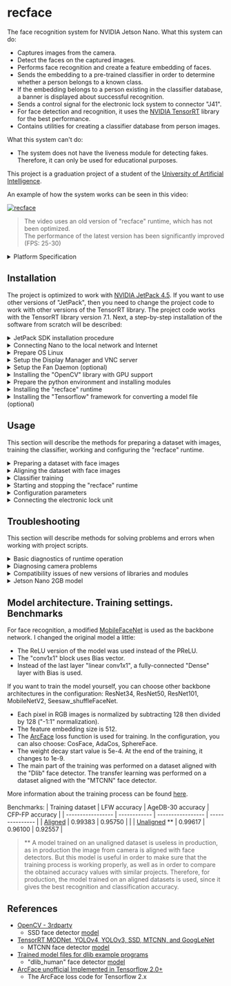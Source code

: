 # recface

The face recognition system for NVIDIA Jetson Nano. What this system can do:
- Captures images from the camera.
- Detect the faces on the captured images.
- Performs face recognition and create a feature embedding of faces.
- Sends the embedding to a pre-trained classifier in order to determine whether a person belongs to a known class.
- If the embedding belongs to a person existing in the classifier database, a banner is displayed about successful recognition.
- Sends a control signal for the electronic lock system to connector "J41".
- For face detection and recognition, it uses the [NVIDIA TensorRT](https://developer.nvidia.com/tensorrt) library for the best performance.
- Contains utilities for creating a classifier database from person images.

What this system can't do:
- The system does not have the liveness module for detecting fakes. Therefore, it can only be used for educational purposes.

This project is a graduation project of a student of the [University of Artificial Intelligence](https://neural-university.ru/).

An example of how the system works can be seen in this video:

[![recface](https://img.youtube.com/vi/7KF_OK2qdWw/0.jpg)](https://www.youtube.com/watch?v=7KF_OK2qdWw "Click to watch!")

> The video uses an old version of "recface" runtime, which has not been optimized.<br>
> The performance of the latest version has been significantly improved (FPS: 25-30)

<details>
<summary>Platform Specification</summary>
<br>

Hardware:

- NVidia Jetson Nano Developer Kit (B01)
- Camera for Jetson Nano (IMX219-77)
- Jetson Nano Wireless Card (8265AC NGW)
- Noctua A4x20 5V PWM Fan
- Acrylic Case for Jetson Nano
- DC Power Supply (5V, 4A)

Software:
  
- NVIDIA JetPack 4.5.1 SDK
- Linux 4 Tegra 32.5.1
- TensorRT 7.1.3.0
- Python 3.6.9
- OpenCV 4.5.3
- Scikit-learn 0.24.1
- RecFace for Jetson runtime

Neural Network Models:

- Face detection: Single Shot-Multibox Detector (SSD)
- Face recognition: MobileFaceNetV2 (512-D embeddings)
- Classifier: Sklearn SVC

Performance:

- CPU RAM Usage: 1.7 GB
- GPU RAM Usage: 400 MB
- FPS: 25-30
- LFW Aligned Accuracy: 0.99383
</details>

## Installation

The project is optimized to work with [NVIDIA JetPack 4.5](https://developer.nvidia.com/jetpack-sdk-45-archive). If you want to use other versions of "JetPack", then you need to change the project code to work with other versions of the TensorRT library. The project code works with the TensorRT library version 7.1. Next, a step-by-step installation of the software from scratch will be described:
<details>
<summary>JetPack SDK installation procedure</summary>
<p><br>
You will need a microSD card with a minimum size of 32 GB.<br>

- Download the archive "jetson-nano-jp45-sd-card-image.zip" from [NVIDIA archive page](https://developer.nvidia.com/jetpack-sdk-45-archive)
- Write to the microSD card the image from the archive "jetson-nano-jp45-sd-card-image.zip".
- Install the card into the "Jetson Nano". Connect a USB keyboard, mouse and monitor. Boot the Nano from the card.
- Accept the terms of licenses
- Select language: English
- Select keyboard layout: English (US)
- Choose "I don't want to connect" on the Wireless page
- Select your Timezone
- Fill the form on page "Who are you?":
  - Your name: user
  - Your computer's name: jetson
  - Pick a username: user
  - Choose a password
  - Select "Require my password to log in"
- Set the desired size of APP partition: select maximum accepted size
- Set Nvpmodel Mode: MAXN (Default)
- Boot to OS
</p>
</details>

<details>
<summary>Connecting Nano to the local network and Internet</summary>
<p><br>
You need to connect the Nano to your local network and Internet. For example, I'll connect the Nano over Wi-Fi.<br>

- Login in to the GUI as "user" using a monitor, keyboard and mouse.
- Run the Terminal app
</p>
<pre>
<b>user@jetson:~$ sudo iwlist wlan0 scan</b>
[sudo] password for user:
wlan0     Scan completed :
          Cell 01 - Address: 74:4D:28:11:11:11
                    Channel:157
                    Frequency:5.785 GHz
                    Quality=65/70  Signal level=-45 dBm
                    Encryption key:on
                    ESSID:"Zion5"
                    Bit Rates:6 Mb/s; 9 Mb/s; 12 Mb/s; 18 Mb/s; 24 Mb/s
                              36 Mb/s; 48 Mb/s; 54 Mb/s
                    Mode:Master
                    Extra:tsf=0000001111111111
                    Extra: Last beacon: 336ms ago
          Cell 02 - Address: 74:4D:28:11:11:12
                    Channel:11
                    Frequency:2.462 GHz (Channel 11)
                    Quality=52/70  Signal level=-58 dBm
                    Encryption key:on
                    ESSID:"Zion"
                    Bit Rates:1 Mb/s; 2 Mb/s; 5.5 Mb/s; 11 Mb/s; 6 Mb/s
                              9 Mb/s; 12 Mb/s; 18 Mb/s
                    Bit Rates:24 Mb/s; 36 Mb/s; 48 Mb/s; 54 Mb/s
                    Mode:Master
                    Extra:tsf=000000001111111112
                    Extra: Last beacon: 556ms ago<br>
<b>user@jetson:~$ nmcli dev wifi list</b>
IN-USE  SSID   MODE   CHAN  RATE        SIGNAL  BARS  SECURITY
        Zion   Infra  1     195 Mbit/s  87      ▂▄█  WPA2
        Zion5  Infra  157   405 Mbit/s  75      ▂▄_  WPA2
</pre>

> Choose your own Wi-Fi SSID and replace the word PASS with your Wi-Fi password:
<pre>
<b>user@jetson:~$ sudo nmcli dev wifi connect Zion5 password PASS</b>
Device 'wlan0' successfully activated with '6abcef5f-bb1d-486d-9fc9-0c9057c47c71'.<br>
<b>user@jetson:~$ nmcli con show</b>
NAME                UUID                                  TYPE      DEVICE
Zion5               6abcef5f-bb1d-486d-9fc9-0c9057c47c71  wifi      wlan0
Wired connection 1  8eeaabe4-543c-3c3b-a860-ad7959d737c4  ethernet  --
</pre>

> Replace the Wi-Fi SSID and IP addresses with your own LAN addresses:
<pre>
<b>user@jetson:~$ sudo nmcli con modify Zion5 ipv4.addresses 192.168.179.21/24</b>
<b>user@jetson:~$ sudo nmcli con modify Zion5 ipv4.method manual</b>
<b>user@jetson:~$ sudo nmcli con modify Zion5 ipv4.gateway 192.168.179.1</b>
<b>user@jetson:~$ sudo nmcli con modify Zion5 ipv4.dns 192.168.179.1</b>
</pre>

> Modify and save the contents of the file:
<pre>
<b>user@jetson:~$ sudo vi /etc/NetworkManager/conf.d/default-wifi-powersave-on.conf</b>
<i>[connection]
wifi.powersave = 2</i><br>
<b>user@jetson:~$ sudo systemctl restart NetworkManager</b>
<b>user@jetson:~$ ip a</b>
1: lo: <LOOPBACK,UP,LOWER_UP> mtu 65536 qdisc noqueue state UNKNOWN group default qlen 1
    link/loopback 00:00:00:00:00:00 brd 00:00:00:00:00:00
    inet 127.0.0.1/8 scope host lo
       valid_lft forever preferred_lft forever
    inet6 ::1/128 scope host
       valid_lft forever preferred_lft forever
2: dummy0: <BROADCAST,NOARP> mtu 1500 qdisc noop state DOWN group default qlen 1000
    link/ether 76:14:6c:0c:fe:60 brd ff:ff:ff:ff:ff:ff
3: eth0: <NO-CARRIER,BROADCAST,MULTICAST,UP> mtu 1500 qdisc pfifo_fast state DOWN group default qlen 1000
    link/ether 00:04:4b:11:11:11 brd ff:ff:ff:ff:ff:ff
7: wlan0: <BROADCAST,MULTICAST,UP,LOWER_UP> mtu 1500 qdisc mq state UP group default qlen 1000
    link/ether 14:4f:8a:11:11:11 brd ff:ff:ff:ff:ff:ff
    inet 192.168.179.21/24 brd 192.168.179.255 scope global noprefixroute wlan0
       valid_lft forever preferred_lft forever
    inet6 fe80::8b1a:af31:a44:139c/64 scope link noprefixroute
       valid_lft forever preferred_lft forever
8: l4tbr0: <BROADCAST,MULTICAST> mtu 1500 qdisc noop state DOWN group default qlen 1000
    link/ether 26:60:42:4c:a7:05 brd ff:ff:ff:ff:ff:ff
9: rndis0: <NO-CARRIER,BROADCAST,MULTICAST,UP> mtu 1500 qdisc pfifo_fast master l4tbr0 state DOWN group default qlen 1000
    link/ether 26:60:42:4c:a7:05 brd ff:ff:ff:ff:ff:ff
10: usb0: <NO-CARRIER,BROADCAST,MULTICAST,UP> mtu 1500 qdisc pfifo_fast master l4tbr0 state DOWN group default qlen 1000
    link/ether 26:60:42:4c:a7:07 brd ff:ff:ff:ff:ff:ff 
</pre>

- Connect to Nano via SSH. Login as "user".
<pre>
<b>user@jetson:~$ iwconfig wlan0 | grep "Power Management"</b>
          Power Management:off
</pre>
</details>

<details>
<summary>Prepare OS Linux</summary>
<p><br>
Removing unnecessary packages. Performing an OS update.<br>
</p>
<pre>
<b>user@jetson:~$ sudo systemctl stop snapd.service snapd.socket</b>
<b>user@jetson:~$ sudo apt autoremove --purge snapd gnome-software-plugin-snap</b>
Reading package lists... Done
Building dependency tree
Reading state information... Done
The following packages will be REMOVED:
  apt-clone* archdetect-deb* bogl-bterm* busybox-static* cryptsetup-bin* dpkg-repack* gir1.2-timezonemap-1.0* gir1.2-xkl-1.0* gnome-software-plugin-snap* grub-common* kde-window-manager* kinit* kio* kpackagetool5* kwayland-data*
  kwin-common* kwin-data* kwin-x11* libdebian-installer4* libkdecorations2-5v5* libkdecorations2private5v5* libkf5activities5* libkf5attica5* libkf5completion-data* libkf5completion5* libkf5declarative-data* libkf5declarative5*
  libkf5doctools5* libkf5globalaccel-data* libkf5globalaccel5* libkf5globalaccelprivate5* libkf5idletime5* libkf5jobwidgets-data* libkf5jobwidgets5* libkf5kcmutils-data* libkf5kcmutils5* libkf5kiocore5* libkf5kiontlm5*
  libkf5kiowidgets5* libkf5newstuff-data* libkf5newstuff5* libkf5newstuffcore5* libkf5package-data* libkf5package5* libkf5plasma5* libkf5quickaddons5* libkf5solid5* libkf5solid5-data* libkf5sonnet5-data* libkf5sonnetcore5*
  libkf5sonnetui5* libkf5textwidgets-data* libkf5textwidgets5* libkf5waylandclient5* libkf5waylandserver5* libkf5xmlgui-bin* libkf5xmlgui-data* libkf5xmlgui5* libkscreenlocker5* libkwin4-effect-builtins1* libkwineffects11*
  libkwinglutils11* libkwinxrenderutils11* libqgsttools-p1* libqt5designer5* libqt5help5* libqt5multimedia5* libqt5multimedia5-plugins* libqt5multimediaquick-p5* libqt5multimediawidgets5* libqt5opengl5* libqt5quickwidgets5* libqt5sql5*
  libqt5test5* libxcb-composite0* libxcb-cursor0* libxcb-damage0* os-prober* python3-dbus.mainloop.pyqt5* python3-icu* python3-pam* python3-pyqt5* python3-pyqt5.qtsvg* python3-pyqt5.qtwebkit* python3-sip*
  qml-module-org-kde-kquickcontrolsaddons* qml-module-qtmultimedia* qml-module-qtquick2* rdate* snapd* tasksel* tasksel-data*
0 upgraded, 0 newly installed, 92 to remove and 279 not upgraded.
After this operation, 211 MB disk space will be freed.
Do you want to continue? [Y/n] y<br>
<b>user@jetson:~$ sudo rm -rf /var/cache/snapd</b>
<b>user@jetson:~$ sudo systemctl stop docker.service docker.socket</b>
<b>user@jetson:~$ sudo apt autoremove --purge docker docker.io nvidia-docker2</b>
Reading package lists... Done
Building dependency tree
Reading state information... Done
The following packages will be REMOVED:
  cgroupfs-mount* containerd* docker* docker.io* nvidia-docker2* pigz* runc* ubuntu-fan*
0 upgraded, 0 newly installed, 8 to remove and 276 not upgraded.
After this operation, 258 MB disk space will be freed.
Do you want to continue? [Y/n] y<br>
<b>user@jetson:~$ sudo apt autoremove --purge nvidia-l4t-bootloader</b>
Reading package lists... Done
Building dependency tree
Reading state information... Done
The following packages will be REMOVED:
  nvidia-l4t-bootloader*
0 upgraded, 0 newly installed, 1 to remove and 275 not upgraded.
After this operation, 10,8 MB disk space will be freed.
Do you want to continue? [Y/n] y<br>
<b>user@jetson:~$ sudo systemctl stop nv-l4t-usb-device-mode.service</b>
<b>user@jetson:~$ sudo systemctl disable nv-l4t-usb-device-mode.service</b>
Removed /etc/systemd/system/multi-user.target.wants/nv-l4t-usb-device-mode.service.
Removed /etc/systemd/system/nv-l4t-usb-device-mode.service.<br>
<b>user@jetson:~$ sudo apt update</b>
Get:1 file:/var/cuda-repo-10-2-local-10.2.89  InRelease
Ign:1 file:/var/cuda-repo-10-2-local-10.2.89  InRelease
Get:2 file:/var/visionworks-repo  InRelease
Ign:2 file:/var/visionworks-repo  InRelease
Get:3 file:/var/visionworks-sfm-repo  InRelease
Ign:3 file:/var/visionworks-sfm-repo  InRelease
Get:4 file:/var/visionworks-tracking-repo  InRelease
Ign:4 file:/var/visionworks-tracking-repo  InRelease
Get:5 file:/var/cuda-repo-10-2-local-10.2.89  Release [574 B]
Get:5 file:/var/cuda-repo-10-2-local-10.2.89  Release [574 B]
Get:6 file:/var/visionworks-repo  Release [2 001 B]
Get:6 file:/var/visionworks-repo  Release [2 001 B]
Get:7 file:/var/visionworks-sfm-repo  Release [2 005 B]
Get:7 file:/var/visionworks-sfm-repo  Release [2 005 B]
Get:8 file:/var/visionworks-tracking-repo  Release [2 010 B]
Get:8 file:/var/visionworks-tracking-repo  Release [2 010 B]
Hit:10 http://ports.ubuntu.com/ubuntu-ports bionic InRelease
Hit:12 http://ports.ubuntu.com/ubuntu-ports bionic-updates InRelease
Hit:13 https://repo.download.nvidia.com/jetson/common r32.5 InRelease
Hit:15 http://ports.ubuntu.com/ubuntu-ports bionic-backports InRelease
Hit:16 http://ports.ubuntu.com/ubuntu-ports bionic-security InRelease
Hit:17 https://repo.download.nvidia.com/jetson/t210 r32.5 InRelease
Reading package lists... Done
Building dependency tree
Reading state information... Done
275 packages can be upgraded. Run 'apt list --upgradable' to see them.<br>
<b>user@jetson:~$ sudo apt upgrade</b>
Reading package lists... Done
Building dependency tree
Reading state information... Done
Calculating upgrade... Done
The following NEW packages will be installed:
  nvidia-l4t-libvulkan python3-click python3-colorama
The following packages will be upgraded:
  apport apport-gtk apt aptdaemon aptdaemon-data aspell avahi-autoipd avahi-daemon avahi-utils bind9-host binutils binutils-aarch64-linux-gnu binutils-common bluez bluez-obexd ca-certificates chromium-browser chromium-browser-l10n
  chromium-codecs-ffmpeg-extra cmake cmake-data dirmngr distro-info-data dnsmasq-base file-roller ghostscript ghostscript-x gir1.2-appindicator3-0.1 gir1.2-gst-plugins-base-1.0 gir1.2-gstreamer-1.0 gir1.2-javascriptcoregtk-4.0
  gir1.2-mutter-2 gir1.2-snapd-1 gir1.2-webkit2-4.0 git git-man gnome-shell gnome-shell-common gnupg gnupg-l10n gnupg-utils gpg gpg-agent gpg-wks-client gpg-wks-server gpgconf gpgsm gpgv gstreamer1.0-alsa gstreamer1.0-gl
  gstreamer1.0-gtk3 gstreamer1.0-plugins-base gstreamer1.0-plugins-base-apps gstreamer1.0-plugins-good gstreamer1.0-pulseaudio gstreamer1.0-tools gstreamer1.0-x gzip imagemagick imagemagick-6-common imagemagick-6.q16 initramfs-tools
  initramfs-tools-bin initramfs-tools-core iproute2 isc-dhcp-client isc-dhcp-common isc-dhcp-server jetson-gpio-common libappindicator1 libappindicator3-1 libapt-inst2.0 libapt-pkg5.0 libarchive13 libasound2 libasound2-data
  libasound2-dev libaspell15 libaudit-common libaudit1 libavahi-client3 libavahi-common-data libavahi-common3 libavahi-core7 libavahi-glib1 libavahi-ui-gtk3-0 libbind9-160 libbinutils libbluetooth3 libc-bin libc-dev-bin libc6 libc6-dbg
  libc6-dev libcaca0 libcurl3-gnutls libcurl4 libdjvulibre-text libdjvulibre21 libdns-export1100 libdns1100 libevdev2 libexiv2-14 libglib2.0-0 libglib2.0-bin libglib2.0-data libglib2.0-dev libglib2.0-dev-bin libgnome-autoar-0-0 libgs9
  libgs9-common libgstreamer-gl1.0-0 libgstreamer-plugins-base1.0-0 libgstreamer-plugins-base1.0-dev libgstreamer-plugins-good1.0-0 libgstreamer1.0-0 libgstreamer1.0-dev libhogweed4 libinput-bin libinput10 libirs-export160
  libisc-export169 libisc169 libisccc160 libisccfg-export160 libisccfg160 libjavascriptcoregtk-4.0-18 libldap-2.4-2 libldap-common libldb1 liblwres160 liblz4-1 libmagickcore-6.q16-3 libmagickcore-6.q16-3-extra libmagickwand-6.q16-3
  libmutter-2-0 libmysqlclient20 libnettle6 libnss-myhostname libnss-systemd libnvvpi1 libopenexr22 libp11-kit0 libpam-modules libpam-modules-bin libpam-runtime libpam-systemd libpam0g libproxy1-plugin-gsettings
  libproxy1-plugin-networkmanager libproxy1v5 libpython2.7 libpython2.7-dev libpython2.7-minimal libpython2.7-stdlib libpython3.6 libpython3.6-minimal libpython3.6-stdlib librados2 librbd1 libsasl2-2 libsasl2-modules
  libsasl2-modules-db libseccomp2 libsmbclient libsnapd-glib1 libsndfile1 libssl1.0.0 libssl1.1 libsystemd0 libtiff5 libudev1 libwavpack1 libwbclient0 libwebkit2gtk-4.0-37 libwebp6 libwebpdemux2 libwebpmux3 libwhoopsie0 libx11-6
  libx11-data libx11-dev libx11-doc libx11-xcb-dev libx11-xcb1 libxml2 libxml2-dev libzstd1 linux-base linux-firmware linux-libc-dev locales lshw multiarch-support mutter mutter-common nfs-common nvidia-l4t-3d-core
  nvidia-l4t-apt-source nvidia-l4t-camera nvidia-l4t-configs nvidia-l4t-core nvidia-l4t-cuda nvidia-l4t-firmware nvidia-l4t-graphics-demos nvidia-l4t-gstreamer nvidia-l4t-init nvidia-l4t-initrd nvidia-l4t-jetson-io
  nvidia-l4t-jetson-multimedia-api nvidia-l4t-kernel nvidia-l4t-kernel-dtbs nvidia-l4t-kernel-headers nvidia-l4t-multimedia nvidia-l4t-multimedia-utils nvidia-l4t-oem-config nvidia-l4t-tools nvidia-l4t-wayland nvidia-l4t-weston
  nvidia-l4t-x11 nvidia-l4t-xusb-firmware openssh-client openssh-server openssh-sftp-server openssl p11-kit p11-kit-modules python-apt-common python-jetson-gpio python2.7 python2.7-dev python2.7-minimal python3-apport python3-apt
  python3-aptdaemon python3-aptdaemon.gtk3widgets python3-distupgrade python3-httplib2 python3-jetson-gpio python3-lxml python3-problem-report python3-xdg python3.6 python3.6-minimal rpcbind samba-libs squashfs-tools sudo systemd
  systemd-sysv tar thunderbird thunderbird-gnome-support tzdata ubuntu-drivers-common ubuntu-keyring ubuntu-release-upgrader-core ubuntu-release-upgrader-gtk udev unzip update-notifier update-notifier-common vpi1-demos vpi1-dev
  vpi1-samples whoopsie wireless-regdb wpasupplicant xdg-utils xserver-common xserver-xephyr xserver-xorg-core xserver-xorg-legacy xterm xwayland
275 upgraded, 3 newly installed, 0 to remove and 0 not upgraded.
Need to get 570 MB of archives.
After this operation, 117 MB of additional disk space will be used.
Do you want to continue? [Y/n] y<br>
<b>user@jetson:~$ sudo systemctl disable avahi-daemon.service bluetooth.service apt-daily-upgrade.timer apt-daily.timer motd-news.timer</b>
Synchronizing state of avahi-daemon.service with SysV service script with /lib/systemd/systemd-sysv-install.
Executing: /lib/systemd/systemd-sysv-install disable avahi-daemon
Synchronizing state of bluetooth.service with SysV service script with /lib/systemd/systemd-sysv-install.
Executing: /lib/systemd/systemd-sysv-install disable bluetooth
Removed /etc/systemd/system/dbus-org.freedesktop.Avahi.service.
Removed /etc/systemd/system/timers.target.wants/apt-daily.timer.
Removed /etc/systemd/system/timers.target.wants/apt-daily-upgrade.timer.
Removed /etc/systemd/system/timers.target.wants/motd-news.timer.
Removed /etc/systemd/system/sockets.target.wants/avahi-daemon.socket.
Removed /etc/systemd/system/dbus-org.bluez.service.
</pre>

> Modify and save the contents of the file:
<pre>
<b>user@jetson:~$ sudo vi /etc/default/apport</b>
<i># set this to 0 to disable apport, or to 1 to enable it
# you can temporarily override this with
# sudo service apport start force_start=1
enabled=0</i><br>
<b>user@jetson:~$ sudo reboot</b>
</pre>
</details>

<details>
<summary>Setup the Display Manager and VNC server</summary>
<p><br>
We will use the "LightDM" display manager instead of the "Gnome", since it uses less memory.<br>
</p>

- Connect to Nano via SSH. Login as "user".
<pre>
<b>user@jetson:~$ sudo dpkg-reconfigure lightdm</b>
</pre>

> Select "Lightdm" on the menu.
<pre>
<b>user@jetson:~$ sudo useradd -m recface -s /bin/bash</b>
</pre>

> Choose a password for the "recface" account:
<pre>
<b>user@jetson:~$ sudo passwd recface</b>
Enter new UNIX password:
Retype new UNIX password:
passwd: password updated successfully<br>
<b>user@jetson:~$ sudo usermod -a -G sudo recface</b>
<b>user@jetson:~$ sudo usermod -a -G video recface</b>
</pre>

> Create and save the contents of the file:
<pre>
<b>user@jetson:~$ sudo vi /etc/lightdm/lightdm.conf.d/01-username.conf</b>
<i>[SeatDefaults]
autologin-user=recface
autologin-user-timeout=0</i>
</pre>

> Modify and save the contents of the file:
<pre>
<b>user@jetson:~$ sudo vi /etc/X11/xorg.conf</b>
<i># Copyright (c) 2011-2013 NVIDIA CORPORATION.  All Rights Reserved.<br>
#
# This is the minimal configuration necessary to use the Tegra driver.
# Please refer to the xorg.conf man page for more configuration
# options provided by the X server, including display-related options
# provided by RandR 1.2 and higher.<br>
# Disable extensions not useful on Tegra.
Section "Module"
    Disable     "dri"
    SubSection  "extmod"
        Option  "omit xfree86-dga"
    EndSubSection
EndSection<br>
Section "Device"
    Identifier  "Tegra0"
    Driver      "nvidia"
# Allow X server to be started even if no display devices are connected.
    Option      "AllowEmptyInitialConfiguration" "true"
EndSection<br>
Section "Screen"
   Identifier    "Default Screen"
   Monitor       "Configured Monitor"
   Device        "Tegra0"
   SubSection "Display"
       Depth    24
       Virtual 1280 720 # Modify the resolution by editing these values
   EndSubSection
EndSection<br>
Section "ServerFlags"
   Option "BlankTime" "0"
   Option "StandbyTime" "0"
   Option "SuspendTime" "0"
   Option "OffTime" "0"
EndSection</i><br>
<b>user@jetson:~$ sudo reboot</b>
</pre>

- Connect to Nano via SSH. Login as "recface". Enter the password that was set earlier.
<pre>
<b>recface@jetson:~$ mkdir -p ~/.config/autostart</b>
<b>recface@jetson:~$ cp /usr/share/applications/vino-server.desktop ~/.config/autostart/</b>
<b>recface@jetson:~$ gsettings set org.gnome.Vino prompt-enabled false</b>
<b>recface@jetson:~$ gsettings set org.gnome.Vino require-encryption false</b>
<b>recface@jetson:~$ gsettings set org.gnome.Vino authentication-methods "['vnc']"</b>
</pre>

> Replace the word 'password' with your own password. It's the password that will need to be used to access through the VNC client:
<pre>
<b>recface@jetson:~$ gsettings set org.gnome.Vino vnc-password $(echo -n 'password'|base64)</b>
<b>recface@jetson:~$ gsettings list-recursively org.gnome.Vino</b>
org.gnome.Vino notify-on-connect true
org.gnome.Vino alternative-port uint16 5900
org.gnome.Vino disable-background false
org.gnome.Vino use-alternative-port false
org.gnome.Vino icon-visibility 'client'
org.gnome.Vino use-upnp false
org.gnome.Vino view-only false
org.gnome.Vino prompt-enabled false
org.gnome.Vino disable-xdamage false
org.gnome.Vino authentication-methods ['vnc']
org.gnome.Vino network-interface ''
org.gnome.Vino require-encryption false
org.gnome.Vino mailto ''
org.gnome.Vino lock-screen-on-disconnect false
org.gnome.Vino vnc-password 'YmN111111'<br>
<b>recface@jetson:~$ sudo apt autoremove --purge gnome-screensaver</b>
Reading package lists... Done
Building dependency tree
Reading state information... Done
The following packages will be REMOVED:
  gnome-screensaver*
0 upgraded, 0 newly installed, 1 to remove and 0 not upgraded.
After this operation, 1 361 kB disk space will be freed.
Do you want to continue? [Y/n] y<br>
<b>recface@jetson:~$ sudo reboot</b>
</pre>

- Connect to Nano via VNC client ([TightVNC](https://tightvnc.com/) for example). Enter the password that was set earlier.
- In the VNC window go to the menu "Preferences - Screensaver"
- Set the MODE setting to "Disable Screen Saver"
</details>

<details>
<summary>Setup the Fan Daemon (optional)</summary>
<p><br>
If you are using a 4-pin PWM cooling fan such as "Noctua A4x20 5V PWM Fan", then you need software to control the fan speed. I recommend the <a href="https://github.com/hooperbill/fan-daemon" target="_blank">fan-daemon</a> project.<br>
</p>

- Connect to Nano via SSH. Login as "recface".
<pre>
<b>recface@jetson:~$ git clone https://github.com/hooperbill/fan-daemon.git</b>
Cloning into 'fan-daemon'...
remote: Enumerating objects: 51, done.
remote: Counting objects: 100% (4/4), done.
remote: Compressing objects: 100% (4/4), done.
remote: Total 51 (delta 0), reused 1 (delta 0), pack-reused 47
Unpacking objects: 100% (51/51), done.<br>
<b>recface@jetson:~$ cd fan-daemon/</b>
<b>recface@jetson:~/fan-daemon$ make all</b>
test -d bin/Release || mkdir -p bin/Release
test -d obj/Release || mkdir -p obj/Release
g++ -Wall -fexceptions -Os -std=c++11  -c fan-daemon.cpp -o obj/Release/fan-daemon.o
fan-daemon.cpp: In function ‘int main(int, char**)’:
fan-daemon.cpp:69:11: warning: ignoring return value of ‘int system(const char*)’, declared with attribute warn_unused_result [-Wunused-result]
     system(JETSON_CLOCKS);
     ~~~~~~^~~~~~~~~~~~~~~
g++  -o bin/Release/fan-daemon obj/Release/fan-daemon.o   -s<br>
<b>recface@jetson:~/fan-daemon$ sudo ./install.sh</b>
setting to /usr/local/bin/fan-daemon/...
done
adding service to /lib/systemd/system/...
done
starting and enabling service...
Created symlink /etc/systemd/system/multi-user.target.wants/fan-daemon.service → /lib/systemd/system/fan-daemon.service.
done
fan-daemon installed sucessfully!<br>
<b>recface@jetson:~/fan-daemon$ cd</b>
<b>recface@jetson:~$ sudo systemctl status fan-daemon</b>
● fan-daemon.service - Fan control daemon
   Loaded: loaded (/lib/systemd/system/fan-daemon.service; enabled; vendor preset: enabled)
   Active: active (running) since Sat 2021-08-21 22:40:33 MSK; 12s ago
 Main PID: 4781 (fan-daemon)
    Tasks: 1 (limit: 4180)
   CGroup: /system.slice/fan-daemon.service
           └─4781 /usr/local/bin/fan-daemon/fan-daemon<br>
авг 21 22:40:33 jetson systemd[1]: Started Fan control daemon. 
</pre>
</details>

<details>
<summary>Installing the "OpenCV" library with GPU support</summary>
<p><br>
To install the "OpenCV" library with GPU support, you need to compile it from source. For this I recommend using the "Jetson Nano" model with 4 GB memory.<br>
</p>

- Connect to Nano via SSH. Login as "recface".
<pre>
<b>recface@jetson:~$ sudo apt autoremove --purge libopencv libopencv-dev libopencv-python libopencv-samples opencv-licenses</b>
[sudo] password for recface:
Reading package lists... Done
Building dependency tree
Reading state information... Done
The following packages will be REMOVED:
  libopencv* libopencv-dev* libopencv-python* libopencv-samples* opencv-licenses* vpi1-samples*
0 upgraded, 0 newly installed, 6 to remove and 0 not upgraded.
After this operation, 85,0 MB disk space will be freed.
Do you want to continue? [Y/n] y<br>
<b>recface@jetson:~$ sudo apt-get install build-essential cmake libavcodec-dev libavformat-dev libavutil-dev libeigen3-dev libglew-dev libgtk2.0-dev libgtk-3-dev libjpeg-dev libpng-dev libpostproc-dev libswscale-dev libtbb-dev libtiff5-dev libv4l-dev libxvidcore-dev libx264-dev qt5-default zlib1g-dev pkg-config python3-dev python3-numpy python3-py python3-pytest libgstreamer1.0-dev libgstreamer-plugins-base1.0-dev libavresample-dev libdc1394-22-dev</b>
Reading package lists... Done
Building dependency tree
Reading state information... Done
build-essential is already the newest version (12.4ubuntu1).
build-essential set to manually installed.
pkg-config is already the newest version (0.29.1-0ubuntu2).
pkg-config set to manually installed.
python3-numpy is already the newest version (1:1.13.3-2ubuntu1).
python3-numpy set to manually installed.
zlib1g-dev is already the newest version (1:1.2.11.dfsg-0ubuntu2).
zlib1g-dev set to manually installed.
libeigen3-dev is already the newest version (3.3.4-4).
libeigen3-dev set to manually installed.
libtbb-dev is already the newest version (2017~U7-8).
cmake is already the newest version (3.10.2-1ubuntu2.18.04.2).
libgstreamer-plugins-base1.0-dev is already the newest version (1.14.5-0ubuntu1~18.04.3).
libgstreamer-plugins-base1.0-dev set to manually installed.
libgstreamer1.0-dev is already the newest version (1.14.5-0ubuntu1~18.04.2).
libgstreamer1.0-dev set to manually installed.
python3-dev is already the newest version (3.6.7-1~18.04).
python3-dev set to manually installed.
The following additional packages will be installed:
  gir1.2-gtk-2.0 libatk-bridge2.0-dev libatk1.0-dev libatspi2.0-dev libcairo-script-interpreter2 libcairo2-dev libdbus-1-dev libepoxy-dev libfontconfig1-dev libfreetype6-dev libgdk-pixbuf2.0-dev libglew2.0 libjbig-dev
  libjpeg-turbo8-dev libjpeg8-dev liblzma-dev libpango1.0-dev libpixman-1-dev libpng-tools libqt5concurrent5 libqt5opengl5 libqt5opengl5-dev libqt5sql5 libqt5sql5-sqlite libqt5test5 libraw1394-dev libraw1394-tools libswresample-dev
  libtiffxx5 libv4l2rds0 libxcb-shm0-dev libxcomposite-dev libxcursor-dev libxft-dev libxinerama-dev libxkbcommon-dev libxml2-utils libxtst-dev python3-attr python3-pluggy qt5-qmake qt5-qmake-bin qtbase5-dev qtbase5-dev-tools
  wayland-protocols x11proto-composite-dev x11proto-record-dev x11proto-xinerama-dev
Suggested packages:
  libcairo2-doc glew-utils libgtk-3-doc libgtk2.0-doc liblzma-doc libpango1.0-doc libraw1394-doc python-attr-doc subversion default-libmysqlclient-dev firebird-dev libpq-dev libsqlite3-dev unixodbc-dev
The following NEW packages will be installed:
  gir1.2-gtk-2.0 libatk-bridge2.0-dev libatk1.0-dev libatspi2.0-dev libavcodec-dev libavformat-dev libavresample-dev libavutil-dev libcairo-script-interpreter2 libcairo2-dev libdbus-1-dev libdc1394-22-dev libepoxy-dev
  libfontconfig1-dev libfreetype6-dev libgdk-pixbuf2.0-dev libglew-dev libglew2.0 libgtk-3-dev libgtk2.0-dev libjbig-dev libjpeg-dev libjpeg-turbo8-dev libjpeg8-dev liblzma-dev libpango1.0-dev libpixman-1-dev libpng-dev libpng-tools
  libpostproc-dev libqt5concurrent5 libqt5opengl5 libqt5opengl5-dev libqt5sql5 libqt5sql5-sqlite libqt5test5 libraw1394-dev libraw1394-tools libswresample-dev libswscale-dev libtiff5-dev libtiffxx5 libv4l-dev libv4l2rds0 libx264-dev
  libxcb-shm0-dev libxcomposite-dev libxcursor-dev libxft-dev libxinerama-dev libxkbcommon-dev libxml2-utils libxtst-dev libxvidcore-dev python3-attr python3-pluggy python3-py python3-pytest qt5-default qt5-qmake qt5-qmake-bin
  qtbase5-dev qtbase5-dev-tools wayland-protocols x11proto-composite-dev x11proto-record-dev x11proto-xinerama-dev
0 upgraded, 67 newly installed, 0 to remove and 0 not upgraded.
Need to get 19,8 MB of archives.
After this operation, 107 MB of additional disk space will be used.
Do you want to continue? [Y/n] y<br>
<b>recface@jetson:~$ mkdir opencv-4.5.3</b>
<b>recface@jetson:~$ cd opencv-4.5.3/</b>
<b>recface@jetson:~/opencv-4.5.3$ wget https://github.com/opencv/opencv/archive/4.5.3.zip -O opencv.zip</b>
<b>recface@jetson:~/opencv-4.5.3$ wget https://github.com/opencv/opencv_contrib/archive/4.5.3.zip -O opencv_contrib.zip</b>
<b>recface@jetson:~/opencv-4.5.3$ unzip opencv.zip</b>
<b>recface@jetson:~/opencv-4.5.3$ unzip opencv_contrib.zip</b>
<b>recface@jetson:~/opencv-4.5.3$ mv opencv-4.5.3 opencv</b>
<b>recface@jetson:~/opencv-4.5.3$ mv opencv_contrib-4.5.3 opencv_contrib</b>
<b>recface@jetson:~/opencv-4.5.3$ rm opencv_contrib.zip opencv.zip</b>
<b>recface@jetson:~/opencv-4.5.3$ cd opencv</b>
<b>recface@jetson:~/opencv-4.5.3/opencv$ mkdir build</b>
<b>recface@jetson:~/opencv-4.5.3/opencv$ cd build/</b>
</pre>

> If you want to get smooth video work, then do not enable the "QT" support. Best of all, leave the "cmake" configuration command as in this manual:
<pre>
<b>recface@jetson:~/opencv-4.5.3/opencv/build$ cmake -D CMAKE_BUILD_TYPE=RELEASE \
-D CMAKE_INSTALL_PREFIX=/usr/local \
-D OPENCV_EXTRA_MODULES_PATH=../../opencv_contrib/modules \
-D WITH_OPENCL=OFF \
-D WITH_CUDA=ON \
-D CUDA_ARCH_BIN="5.3" \
-D CUDA_ARCH_PTX="" \
-D WITH_CUDNN=ON \
-D WITH_CUBLAS=ON \
-D OPENCV_DNN_CUDA=ON \
-D ENABLE_FAST_MATH=ON \
-D CUDA_FAST_MATH=ON \
-D ENABLE_NEON=ON \
-D WITH_GTK=ON \
-D WITH_GSTREAMER=ON \
-D WITH_LIBV4L=ON \
-D WITH_V4L=ON \
-D BUILD_opencv_python2=OFF \
-D BUILD_opencv_python3=ON \
-D BUILD_opencv_java=OFF \
-D INSTALL_C_EXAMPLES=OFF \
-D BUILD_TESTS=OFF \
-D BUILD_PERF_TESTS=OFF \
-D OPENCV_GENERATE_PKGCONFIG=ON \
-D BUILD_EXAMPLES=OFF ..</b><br>
-- General configuration for OpenCV 4.5.3 =====================================
--   Version control:               unknown
--
--   Extra modules:
--     Location (extra):            /home/recface/opencv-4.5.3-noqt/opencv_contrib/modules
--     Version control (extra):     unknown
--
--   Platform:
--     Timestamp:                   2021-08-14T20:00:51Z
--     Host:                        Linux 4.9.201-tegra aarch64
--     CMake:                       3.10.2
--     CMake generator:             Unix Makefiles
--     CMake build tool:            /usr/bin/make
--     Configuration:               RELEASE
--
--   CPU/HW features:
--     Baseline:                    NEON FP16
--       required:                  NEON
--
--   C/C++:
--     Built as dynamic libs?:      YES
--     C++ standard:                11
--     C++ Compiler:                /usr/bin/c++  (ver 7.5.0)
--     C++ flags (Release):         -fsigned-char -ffast-math -W -Wall -Werror=return-type -Werror=non-virtual-dtor -Werror=address -Werror=sequence-point -Wformat -Werror=fomat-security -Wmissing-declarations -Wundef -Winit-self -Wpointer-arith -Wshadow -Wsign-promo -Wuninitialized -Wsuggest-override -Wno-delete-non-virtual-dtor -Wno-comment -Wiplicit-fallthrough=3 -Wno-strict-overflow -fdiagnostics-show-option -pthread -fomit-frame-pointer -ffunction-sections -fdata-sections    -fvisibility=hidden -fvisibility-inlies-hidden -O3 -DNDEBUG  -DNDEBUG
--     C++ flags (Debug):           -fsigned-char -ffast-math -W -Wall -Werror=return-type -Werror=non-virtual-dtor -Werror=address -Werror=sequence-point -Wformat -Werror=fomat-security -Wmissing-declarations -Wundef -Winit-self -Wpointer-arith -Wshadow -Wsign-promo -Wuninitialized -Wsuggest-override -Wno-delete-non-virtual-dtor -Wno-comment -Wiplicit-fallthrough=3 -Wno-strict-overflow -fdiagnostics-show-option -pthread -fomit-frame-pointer -ffunction-sections -fdata-sections    -fvisibility=hidden -fvisibility-inlies-hidden -g  -O0 -DDEBUG -D_DEBUG
--     C Compiler:                  /usr/bin/cc
--     C flags (Release):           -fsigned-char -ffast-math -W -Wall -Werror=return-type -Werror=address -Werror=sequence-point -Wformat -Werror=format-security -Wmissing-dclarations -Wmissing-prototypes -Wstrict-prototypes -Wundef -Winit-self -Wpointer-arith -Wshadow -Wuninitialized -Wno-comment -Wimplicit-fallthrough=3 -Wno-strict-overflow -fiagnostics-show-option -pthread -fomit-frame-pointer -ffunction-sections -fdata-sections    -fvisibility=hidden -O3 -DNDEBUG  -DNDEBUG
--     C flags (Debug):             -fsigned-char -ffast-math -W -Wall -Werror=return-type -Werror=address -Werror=sequence-point -Wformat -Werror=format-security -Wmissing-dclarations -Wmissing-prototypes -Wstrict-prototypes -Wundef -Winit-self -Wpointer-arith -Wshadow -Wuninitialized -Wno-comment -Wimplicit-fallthrough=3 -Wno-strict-overflow -fiagnostics-show-option -pthread -fomit-frame-pointer -ffunction-sections -fdata-sections    -fvisibility=hidden -g  -O0 -DDEBUG -D_DEBUG
--     Linker flags (Release):      -Wl,--gc-sections -Wl,--as-needed
--     Linker flags (Debug):        -Wl,--gc-sections -Wl,--as-needed
--     ccache:                      NO
--     Precompiled headers:         NO
--     Extra dependencies:          m pthread cudart_static dl rt nppc nppial nppicc nppicom nppidei nppif nppig nppim nppist nppisu nppitc npps cublas cudnn cufft -L/usr/locl/cuda/lib64 -L/usr/lib/aarch64-linux-gnu
--     3rdparty dependencies:
--
--   OpenCV modules:
--     To be built:                 alphamat aruco barcode bgsegm bioinspired calib3d ccalib core cudaarithm cudabgsegm cudacodec cudafeatures2d cudafilters cudaimgproc cudalgacy cudaobjdetect cudaoptflow cudastereo cudawarping cudev datasets dnn dnn_objdetect dnn_superres dpm face features2d flann freetype fuzzy gapi hfs highgui img_hash imgcodes imgproc intensity_transform line_descriptor mcc ml objdetect optflow phase_unwrapping photo plot python3 quality rapid reg rgbd saliency shape stereo stitching structured_lght superres surface_matching text tracking video videoio videostab wechat_qrcode xfeatures2d ximgproc xobjdetect xphoto
--     Disabled:                    python2 world
--     Disabled by dependency:      -
--     Unavailable:                 cvv hdf java julia matlab ovis sfm ts viz
--     Applications:                apps
--     Documentation:               NO
--     Non-free algorithms:         NO
--
--   GUI:
--     GTK+:                        YES (ver 3.22.30)
--       GThread :                  YES (ver 2.56.4)
--       GtkGlExt:                  NO
--     VTK support:                 NO
--
--   Media I/O:
--     ZLib:                        /usr/lib/aarch64-linux-gnu/libz.so (ver 1.2.11)
--     JPEG:                        /usr/lib/aarch64-linux-gnu/libjpeg.so (ver 80)
--     WEBP:                        build (ver encoder: 0x020f)
--     PNG:                         /usr/lib/aarch64-linux-gnu/libpng.so (ver 1.6.34)
--     TIFF:                        /usr/lib/aarch64-linux-gnu/libtiff.so (ver 42 / 4.0.9)
--     JPEG 2000:                   build (ver 2.4.0)
--     OpenEXR:                     build (ver 2.3.0)
--     HDR:                         YES
--     SUNRASTER:                   YES
--     PXM:                         YES
--     PFM:                         YES
--
--   Video I/O:
--     DC1394:                      YES (2.2.5)
--     FFMPEG:                      YES
--       avcodec:                   YES (57.107.100)
--       avformat:                  YES (57.83.100)
--       avutil:                    YES (55.78.100)
--       swscale:                   YES (4.8.100)
--       avresample:                YES (3.7.0)
--     GStreamer:                   YES (1.14.5)
--     v4l/v4l2:                    YES (linux/videodev2.h)
--
--   Parallel framework:            pthreads
--
--   Trace:                         YES (with Intel ITT)
--
--   Other third-party libraries:
--     Lapack:                      NO
--     Eigen:                       YES (ver 3.3.4)
--     Custom HAL:                  YES (carotene (ver 0.0.1))
--     Protobuf:                    build (3.5.1)
--
--   NVIDIA CUDA:                   YES (ver 10.2, CUFFT CUBLAS FAST_MATH)
--     NVIDIA GPU arch:             53
--     NVIDIA PTX archs:
--
--   cuDNN:                         YES (ver 8.0.0)
--
--   Python 3:
--     Interpreter:                 /opt/venv/recface/bin/python3 (ver 3.6.9)
--     Libraries:                   /usr/lib/aarch64-linux-gnu/libpython3.6m.so (ver 3.6.9)
--     numpy:                       /opt/venv/recface/lib/python3.6/site-packages/numpy/core/include (ver 1.19.5)
--     install path:                lib/python3.6/site-packages/cv2/python-3.6
--
--   Python (for build):            /usr/bin/python2.7
--
--   Java:
--     ant:                         NO
--     JNI:                         NO
--     Java wrappers:               NO
--     Java tests:                  NO
--
--   Install to:                    /usr/local
-- -----------------------------------------------------------------
--
-- Configuring done
-- Generating done
-- Build files have been written to: /home/recface/opencv-4.5.3-noqt/opencv/build<br>
<b>recface@jetson:~/opencv-4.5.3/opencv/build$ make</b>
<b>recface@jetson:~/opencv-4.5.3/opencv/build$ sudo make install</b>
<b>recface@jetson:~/opencv-4.5.3/opencv/build$ sudo ldconfig</b>
<b>recface@jetson:~/opencv-4.5.3/opencv/build$ cd</b>
</pre>
</details>

<details>
<summary>Prepare the python environment and installing modules</summary>
<br>
<pre>
<b>recface@jetson:~$ sudo apt-get install python3-venv python3-pip</b>
Reading package lists... Done
Building dependency tree
Reading state information... Done
The following additional packages will be installed:
  dh-python libpython3-dev libpython3.6-dev python-pip-whl python3-dev python3-setuptools python3-wheel python3.6-dev python3.6-venv
Suggested packages:
  python-setuptools-doc
The following NEW packages will be installed:
  dh-python libpython3-dev libpython3.6-dev python-pip-whl python3-dev python3-pip python3-setuptools python3-venv python3-wheel python3.6-dev python3.6-venv
0 upgraded, 11 newly installed, 0 to remove and 0 not upgraded.
Need to get 47,7 MB of archives.
After this operation, 80,7 MB of additional disk space will be used.
Do you want to continue? [Y/n] y
</pre>

> [jetson-stats](https://github.com/rbonghi/jetson_stats) is a very handy package for monitoring the hardware performance of "Jetson Nano". For example, it contains a nice utility called "jtop".
<pre>
<b>recface@jetson:~$ sudo -H pip3 install -U jetson-stats</b>
Collecting jetson-stats
  Downloading https://files.pythonhosted.org/packages/70/57/ce1aec95dd442d94c3bd47fcda77d16a3cf55850fa073ce8c3d6d162ae0b/jetson-stats-3.1.1.tar.gz (85kB)
    100% |████████████████████████████████| 92kB 706kB/s
Building wheels for collected packages: jetson-stats
  Running setup.py bdist_wheel for jetson-stats ... done
  Stored in directory: /root/.cache/pip/wheels/5e/b0/97/f0f8222e76879bf04b6e8c248154e3bb970e0a2aa6d12388f9
Successfully built jetson-stats
Installing collected packages: jetson-stats
Successfully installed jetson-stats-3.1.1<br>
<b>recface@jetson:~$ sudo usermod -a -G jetson_stats user</b><br>
<b>recface@jetson:~$ sudo mkdir /opt/venv</b>
<b>recface@jetson:~$ sudo chown recface:recface /opt/venv</b>
<b>recface@jetson:~$ python3 -m venv /opt/venv/recface</b>
<b>recface@jetson:~$ source /opt/venv/recface/bin/activate</b>
<b>(recface) recface@jetson:~$ cd /opt/venv/recface/lib/python3.6/site-packages/</b>
<b>(recface) recface@jetson:/opt/venv/recface/lib/python3.6/site-packages$ ln -s /usr/local/lib/python3.6/dist-packages/cv2/python-3.6/cv2.cpython-36m-aarch64-linux-gnu.so cv2.so</b>
<b>(recface) recface@jetson:/opt/venv/recface/lib/python3.6/site-packages$ cd</b><br>
<b>(recface) recface@jetson:~$ pip install cython wheel</b>
Collecting cython
  Downloading https://files.pythonhosted.org/packages/ec/30/8707699ea6e1c1cbe79c37e91f5b06a6266de24f699a5e19b8c0a63c4b65/Cython-0.29.24-py2.py3-none-any.whl (979kB)
    100% |████████████████████████████████| 983kB 399kB/s
Collecting wheel
  Downloading https://files.pythonhosted.org/packages/04/80/cad93b40262f5d09f6de82adbee452fd43cdff60830b56a74c5930f7e277/wheel-0.37.0-py2.py3-none-any.whl
Installing collected packages: cython, wheel
Successfully installed cython-0.29.24 wheel-0.37.0<br>
<b>(recface) recface@jetson:~$ pip install numpy</b>
Collecting numpy
  Downloading https://files.pythonhosted.org/packages/51/60/3f0fe5b7675a461d96b9d6729beecd3532565743278a9c3fe6dd09697fa7/numpy-1.19.5.zip (7.3MB)
    100% |████████████████████████████████| 7.3MB 72kB/s
Building wheels for collected packages: numpy
  Running setup.py bdist_wheel for numpy ... done
  Stored in directory: /home/recface/.cache/pip/wheels/ee/cd/78/686734467766f26e3d2b42605dce9fdb7d24c1c1d26f2fb8fc
Successfully built numpy
Installing collected packages: numpy
Successfully installed numpy-1.19.5<br>
<b>(recface) recface@jetson:~$ pip install MarkupSafe==1.1.1</b>
Collecting MarkupSafe==1.1.1
  Downloading https://files.pythonhosted.org/packages/b9/2e/64db92e53b86efccfaea71321f597fa2e1b2bd3853d8ce658568f7a13094/MarkupSafe-1.1.1.tar.gz
Building wheels for collected packages: MarkupSafe
  Running setup.py bdist_wheel for MarkupSafe ... done
  Stored in directory: /home/recface/.cache/pip/wheels/f2/aa/04/0edf07a1b8a5f5f1aed7580fffb69ce8972edc16a505916a77
Successfully built MarkupSafe
Installing collected packages: MarkupSafe
Successfully installed MarkupSafe-1.1.1<br>
<b>(recface) recface@jetson:~$ export PATH=/usr/local/cuda/bin:${PATH}</b>
<b>(recface) recface@jetson:~$ pip install pycuda</b>
Collecting pycuda
  Downloading https://files.pythonhosted.org/packages/5a/56/4682a5118a234d15aa1c8768a528aac4858c7b04d2674e18d586d3dfda04/pycuda-2021.1.tar.gz (1.7MB)
    100% |████████████████████████████████| 1.7MB 264kB/s
Collecting appdirs>=1.4.0 (from pycuda)
  Downloading https://files.pythonhosted.org/packages/3b/00/2344469e2084fb287c2e0b57b72910309874c3245463acd6cf5e3db69324/appdirs-1.4.4-py2.py3-none-any.whl
Collecting mako (from pycuda)
  Downloading https://files.pythonhosted.org/packages/75/69/c3ab0db9234fa5681a85a1c55203763a62902d56ad76b6d9b9bfa2c83694/Mako-1.1.5-py2.py3-none-any.whl (75kB)
    100% |████████████████████████████████| 81kB 1.0MB/s
Collecting pytools>=2011.2 (from pycuda)
  Downloading https://files.pythonhosted.org/packages/d9/75/5aa0f6275da839b756e88107ea347d486877d69dd98840c824117d7d6c93/pytools-2021.2.8.tar.gz (63kB)
    100% |████████████████████████████████| 71kB 1.5MB/s
Requirement already satisfied: MarkupSafe>=0.9.2 in /opt/venv/recface/lib/python3.6/site-packages (from mako->pycuda)
Requirement already satisfied: numpy>=1.6.0 in /opt/venv/recface/lib/python3.6/site-packages (from pytools>=2011.2->pycuda)
Collecting dataclasses>=0.7 (from pytools>=2011.2->pycuda)
  Downloading https://files.pythonhosted.org/packages/fe/ca/75fac5856ab5cfa51bbbcefa250182e50441074fdc3f803f6e76451fab43/dataclasses-0.8-py3-none-any.whl
Building wheels for collected packages: pycuda, pytools
  Running setup.py bdist_wheel for pycuda ... done
  Stored in directory: /home/recface/.cache/pip/wheels/d5/55/64/fd4dddcc5f1c25eebd90b5291c3769101dc978c70165685512
  Running setup.py bdist_wheel for pytools ... done
  Stored in directory: /home/recface/.cache/pip/wheels/69/87/27/cf8c453ca3d64751bc59c0eb7be82ff763aa3f5b8adf4510be
Successfully built pycuda pytools
Installing collected packages: appdirs, mako, dataclasses, pytools, pycuda
Successfully installed appdirs-1.4.4 dataclasses-0.8 mako-1.1.5 pycuda-2021.1 pytools-2021.2.8<br>
<b>(recface) recface@jetson:~$ sudo apt-get install gfortran libopenblas-dev liblapack-dev</b>
Reading package lists... Done
Building dependency tree
Reading state information... Done
The following additional packages will be installed:
  gfortran-7 libgfortran-7-dev libopenblas-base
Suggested packages:
  gfortran-doc gfortran-7-doc libgfortran4-dbg libcoarrays-dev liblapack-doc
The following NEW packages will be installed:
  gfortran gfortran-7 libgfortran-7-dev liblapack-dev libopenblas-base libopenblas-dev
0 upgraded, 6 newly installed, 0 to remove and 0 not upgraded.
Need to get 12,6 MB of archives.
After this operation, 57,0 MB of additional disk space will be used.
Do you want to continue? [Y/n] y<br>
<b>(recface) recface@jetson:~$ pip install scipy</b>
Collecting scipy
  Downloading https://files.pythonhosted.org/packages/aa/d5/dd06fe0e274e579e1dff21aa021219c039df40e39709fabe559faed072a5/scipy-1.5.4.tar.gz (25.2MB)
    100% |████████████████████████████████| 25.2MB 21kB/s
Building wheels for collected packages: scipy
  Running setup.py bdist_wheel for scipy ... done
  Stored in directory: /home/recface/.cache/pip/wheels/d3/a3/3d/8908a0c9194b0754658c1f326d03142ab4eed629f280972466
Successfully built scipy
Installing collected packages: scipy
Successfully installed scipy-1.5.4
</pre>

> I chose the version 0.24.1 of "scikit-learn" for the reason that I created and saved the classifier file in this repository using this particular version. If you work with other versions of "scikit-learn", keep in mind that you need to read the classifier file exactly with the version of the "scikit-learn" in which it was created:
<pre>
<b>(recface) recface@jetson:~$ pip install scikit-learn==0.24.1 pillow</b>
Collecting scikit-learn==0.24.1
  Downloading https://files.pythonhosted.org/packages/f4/7b/d415b0c89babf23dcd8ee631015f043e2d76795edd9c7359d6e63257464b/scikit-learn-0.24.1.tar.gz (7.4MB)
    100% |████████████████████████████████| 7.4MB 68kB/s
Collecting pillow
  Downloading https://files.pythonhosted.org/packages/8f/7d/1e9c2d8989c209edfd10f878da1af956059a1caab498e5bc34fa11b83f71/Pillow-8.3.1.tar.gz (48.7MB)
    100% |████████████████████████████████| 48.7MB 11kB/s
Collecting joblib>=0.11 (from scikit-learn==0.24.1)
  Downloading https://files.pythonhosted.org/packages/55/85/70c6602b078bd9e6f3da4f467047e906525c355a4dacd4f71b97a35d9897/joblib-1.0.1-py3-none-any.whl (303kB)
    100% |████████████████████████████████| 307kB 749kB/s
Requirement already satisfied: numpy>=1.13.3 in /opt/venv/recface/lib/python3.6/site-packages (from scikit-learn==0.24.1)
Requirement already satisfied: scipy>=0.19.1 in /opt/venv/recface/lib/python3.6/site-packages (from scikit-learn==0.24.1)
Collecting threadpoolctl>=2.0.0 (from scikit-learn==0.24.1)
  Downloading https://files.pythonhosted.org/packages/c6/e8/c216b9b60cbba4642d3ca1bae7a53daa0c24426f662e0e3ce3dc7f6caeaa/threadpoolctl-2.2.0-py3-none-any.whl
Building wheels for collected packages: scikit-learn, pillow
  Running setup.py bdist_wheel for scikit-learn ... done
  Stored in directory: /home/recface/.cache/pip/wheels/93/fb/cb/13c8448b4e260200101470446b2e033b11c671b1293b5ab038
  Running setup.py bdist_wheel for pillow ... done
  Stored in directory: /home/recface/.cache/pip/wheels/53/1b/20/98c0370a605977a917263575e32cfdb020b45465d99c8a1f6a
Successfully built scikit-learn pillow
Installing collected packages: joblib, threadpoolctl, scikit-learn, pillow
Successfully installed joblib-1.0.1 pillow-8.3.1 scikit-learn-0.24.1 threadpoolctl-2.2.0<br>
<b>(recface) recface@jetson:~$ pip install dlib</b>
Collecting dlib
  Downloading https://files.pythonhosted.org/packages/11/93/ec41d6ef7e769977aa08e49441c52276da27859f12dcbf1c6deb96ce5e9f/dlib-19.22.0.tar.gz (7.4MB)
    100% |████████████████████████████████| 7.4MB 60kB/s
Building wheels for collected packages: dlib
  Running setup.py bdist_wheel for dlib ... done
  Stored in directory: /home/recface/.cache/pip/wheels/bd/46/7c/deeb33803394006488f2378a9adeae08c65c9560f27a85fbce
Successfully built dlib
Installing collected packages: dlib
Successfully installed dlib-19.22.0<br>
<b>(recface) recface@jetson:~$ pip install Jetson.GPIO</b>
Collecting Jetson.GPIO
  Downloading https://files.pythonhosted.org/packages/66/4c/5aef23b828c39c13c924f4eacc6469d69c26745989192e8b37cf926fc167/Jetson.GPIO-2.0.17.tar.gz
Building wheels for collected packages: Jetson.GPIO
  Running setup.py bdist_wheel for Jetson.GPIO ... done
  Stored in directory: /home/recface/.cache/pip/wheels/98/c4/b0/38167803f08053c66b1caa49a22531979000a95030590f41b0
Successfully built Jetson.GPIO
Installing collected packages: Jetson.GPIO
Successfully installed Jetson.GPIO-2.0.17<br>
<b>(recface) recface@jetson:~$ sudo usermod -a -G gpio recface</b>
<b>(recface) recface@jetson:~$ sudo cp /opt/venv/recface/lib/python3.6/site-packages/Jetson/GPIO/99-gpio.rules /etc/udev/rules.d/</b><br>
<b>(recface) recface@jetson:~$ pip list</b>
appdirs (1.4.4)
Cython (0.29.24)
dataclasses (0.8)
dlib (19.22.1)
Jetson.GPIO (2.0.17)
joblib (1.0.1)
Mako (1.1.5)
MarkupSafe (1.1.1)
numpy (1.19.5)
Pillow (8.3.1)
pip (9.0.1)
pkg-resources (0.0.0)
pycuda (2021.1)
pytools (2021.2.8)
scikit-learn (0.24.1)
scipy (1.5.4)
setuptools (39.0.1)
threadpoolctl (2.2.0)
wheel (0.37.0)<br>
<b>(recface) recface@jetson:~$ sudo reboot</b>
</pre>
</details>

<details>
<summary>Installing the "recface" runtime</summary>
<br>

- Connect to Nano via SSH. Login as "recface".
<pre>
<b>recface@jetson:~$ source /opt/venv/recface/bin/activate</b>
<b>(recface) recface@jetson:~$ git clone https://github.com/rustequal/recface.git</b>
Cloning into 'recface'...
remote: Enumerating objects: 69, done.
remote: Counting objects: 100% (69/69), done.
remote: Compressing objects: 100% (58/58), done.
remote: Total 69 (delta 4), reused 65 (delta 4), pack-reused 0
Unpacking objects: 100% (69/69), done.<br>
<b>(recface) recface@jetson:~$ sudo mv recface /opt/</b>
<b>(recface) recface@jetson:~$ sudo chown -R recface:recface /opt/recface</b>
<b>(recface) recface@jetson:~$ cd /opt/recface/</b>
<b>(recface) recface@jetson:/opt/recface$ sudo touch /var/log/recface.log</b>
<b>(recface) recface@jetson:/opt/recface$ sudo chown recface:recface /var/log/recface.log</b>
<b>(recface) recface@jetson:/opt/recface$ sudo cp redist/etc/logrotate.d/recface /etc/logrotate.d/</b>
<b>(recface) recface@jetson:/opt/recface$ sudo cp redist/etc/systemd/system/recface.service /etc/systemd/system/</b>
<b>(recface) recface@jetson:/opt/recface$ sudo systemctl enable recface.service</b>
Created symlink /etc/systemd/system/graphical.target.wants/recface.service → /etc/systemd/system/recface.service.<br>
<b>(recface) recface@jetson:/opt/recface$ sudo apt install samba</b>
Reading package lists... Done
Building dependency tree
Reading state information... Done
The following additional packages will be installed:
  attr libcephfs2 python-crypto python-dnspython python-ldb python-samba python-tdb samba-common samba-common-bin samba-dsdb-modules samba-vfs-modules tdb-tools
Suggested packages:
  python-crypto-doc python-gpgme bind9 bind9utils ctdb ldb-tools ntp | chrony smbldap-tools ufw winbind heimdal-clients
The following NEW packages will be installed:
  attr libcephfs2 python-crypto python-dnspython python-ldb python-samba python-tdb samba samba-common samba-common-bin samba-dsdb-modules samba-vfs-modules tdb-tools
0 upgraded, 13 newly installed, 0 to remove and 0 not upgraded.
Need to get 4 100 kB of archives.
After this operation, 32,8 MB of additional disk space will be used.
Do you want to continue? [Y/n] y<br>
<b>(recface) recface@jetson:/opt/recface$ sudo cp /etc/samba/smb.conf /etc/samba/smb.conf.bak</b>
<b>(recface) recface@jetson:/opt/recface$ sudo cp redist/etc/samba/smb.conf /etc/samba/</b>
<b>(recface) recface@jetson:/opt/recface$ sudo service smbd restart</b><br>
<b>(recface) recface@jetson:/opt/recface$ make</b>
python3 setup.py build_ext -if
Compiling pytrt.pyx because it changed.
[1/1] Cythonizing pytrt.pyx
running build_ext
building 'pytrt' extension
creating build
creating build/temp.linux-aarch64-3.6
aarch64-linux-gnu-gcc -pthread -DNDEBUG -g -fwrapv -O2 -Wall -g -fstack-protector-strong -Wformat -Werror=format-security -Wdate-time -D_FORTIFY_SOURCE=2 -f                                                                                 PIC -I. -I/opt/venv/recface/include -I/usr/include/python3.6m -c pytrt.cpp -o build/temp.linux-aarch64-3.6/pytrt.o -O3 -std=c++11 -I/opt/venv/recface/lib/py                                                                                 thon3.6/site-packages/numpy/core/include -I/usr/local/cuda/include -I/usr/local/TensorRT-7.1.3.4/include -I/usr/local/include
In file included from /usr/include/python3.6m/numpy/ndarraytypes.h:1809:0,
                 from /usr/include/python3.6m/numpy/ndarrayobject.h:18,
                 from /usr/include/python3.6m/numpy/arrayobject.h:4,
                 from pytrt.cpp:683:
/usr/include/python3.6m/numpy/npy_1_7_deprecated_api.h:15:2: warning: #warning "Using deprecated NumPy API, disable it by " "#defining NPY_NO_DEPRECATED_API                                                                                  NPY_1_7_API_VERSION" [-Wcpp]
 #warning "Using deprecated NumPy API, disable it by " \
  ^~~~~~~
aarch64-linux-gnu-g++ -pthread -shared -Wl,-O1 -Wl,-Bsymbolic-functions -Wl,-Bsymbolic-functions -Wl,-z,relro -Wl,-Bsymbolic-functions -Wl,-z,relro -g -fsta                                                                                 ck-protector-strong -Wformat -Werror=format-security -Wdate-time -D_FORTIFY_SOURCE=2 build/temp.linux-aarch64-3.6/pytrt.o -L/usr/local/cuda/lib64 -L/usr/loc                                                                                 al/TensorRT-7.1.3.4/lib -L/usr/local/lib -lnvinfer -lcudnn -lcublas -lcudart_static -lnvToolsExt -lcudart -lrt -o /opt/recface/pytrt.cpython-36m-aarch64-lin                                                                                 ux-gnu.so
rm -rf build<br>
<b>(recface) recface@jetson:/opt/recface$ cd mtcnn/</b>
<b>(recface) recface@jetson:/opt/recface/mtcnn$ make</b>
../common/Makefile.config:4: CUDA_INSTALL_DIR variable is not specified, using /usr/local/cuda by default, use CUDA_INSTALL_DIR=<cuda_directory> to change.
../common/Makefile.config:7: CUDNN_INSTALL_DIR variable is not specified, using  by default, use CUDNN_INSTALL_DIR=<cudnn_directory> to change.
:
Compiling: create_engines.cpp
create_engines.cpp: In function ‘void caffeToTRTModel(const string&, const string&, const std::vector<std::__cxx11::basic_string<char> >&, unsigned int, nvi                                                                                 nfer1::IHostMemory*&)’:
create_engines.cpp:81:58: warning: ‘virtual nvinfer1::INetworkDefinition* nvinfer1::IBuilder::createNetwork()’ is deprecated [-Wdeprecated-declarations]
     INetworkDefinition* network = builder->createNetwork();
                                                          ^
In file included from create_engines.cpp:29:0:
/usr/include/aarch64-linux-gnu/NvInfer.h:6799:58: note: declared here
     TRT_DEPRECATED virtual nvinfer1::INetworkDefinition* createNetwork() TRTNOEXCEPT = 0;
                                                          ^~~~~~~~~~~~~
create_engines.cpp:103:42: warning: ‘virtual void nvinfer1::IBuilder::setMaxWorkspaceSize(std::size_t)’ is deprecated [-Wdeprecated-declarations]
     builder->setMaxWorkspaceSize(64 << 20);
                                          ^
In file included from create_engines.cpp:29:0:
/usr/include/aarch64-linux-gnu/NvInfer.h:6830:33: note: declared here
     TRT_DEPRECATED virtual void setMaxWorkspaceSize(std::size_t workspaceSize) TRTNOEXCEPT = 0;
                                 ^~~~~~~~~~~~~~~~~~~
create_engines.cpp:110:34: warning: ‘virtual void nvinfer1::IBuilder::setFp16Mode(bool)’ is deprecated [-Wdeprecated-declarations]
         builder->setFp16Mode(true);
                                  ^
In file included from create_engines.cpp:29:0:
/usr/include/aarch64-linux-gnu/NvInfer.h:7127:33: note: declared here
     TRT_DEPRECATED virtual void setFp16Mode(bool mode) TRTNOEXCEPT = 0;
                                 ^~~~~~~~~~~
create_engines.cpp:114:60: warning: ‘virtual nvinfer1::ICudaEngine* nvinfer1::IBuilder::buildCudaEngine(nvinfer1::INetworkDefinition&)’ is deprecated [-Wdep                                                                                 recated-declarations]
     ICudaEngine* engine = builder->buildCudaEngine(*network);
                                                            ^
In file included from create_engines.cpp:29:0:
/usr/include/aarch64-linux-gnu/NvInfer.h:6934:51: note: declared here
     TRT_DEPRECATED virtual nvinfer1::ICudaEngine* buildCudaEngine(
                                                   ^~~~~~~~~~~~~~~
Linking: create_engines<br>
<b>(recface) recface@jetson:/opt/recface/mtcnn$ ./create_engines</b>
Building det1.engine (PNet), maxBatchSize = 1
Building det2.engine (RNet), maxBatchSize = 256
Building det3.engine (ONet), maxBatchSize = 64<br>
Verifying engines...
Bindings for det1 after deserializing:
  Input  0: data, 3x710x384
  Output 1: conv4-2, 4x350x187
  Output 2: prob1, 2x350x187
Bindings for det2 after deserializing:
  Input  0: data, 3x24x24
  Output 1: conv5-2, 4x1x1
  Output 2: prob1, 2x1x1
Bindings for det3 after deserializing:
  Input  0: data, 3x48x48
  Output 1: conv6-2, 4x1x1
  Output 2: conv6-3, 10x1x1
  Output 3: prob1, 2x1x1
Done.<br>
<b>(recface) recface@jetson:/opt/recface/mtcnn$ cd</b>
<b>(recface) recface@jetson:~$ deactivate</b><br>
<b>recface@jetson:~$ sudo systemctl start recface</b>
<b>recface@jetson:~$ tail -f /var/log/recface.log</b>
2021-08-25 14:08:52 INFO Starting Face Recognition service
2021-08-25 14:08:52 INFO Loading "trt_ssd" face detector model
2021-08-25 14:08:52 INFO Using TensorRT engine 7.1.3.0 (GPU) for face detection
2021-08-25 14:09:11 INFO Loading model from "data/95_dlib_continued_MobileFaceNetV2_ArcFace_planH_batch256_model.uff"
2021-08-25 14:09:11 INFO Using TensorRT engine 7.1.3.0 (GPU) for face recognition
2021-08-25 14:09:28 INFO Loading classifier from "data/classifier.pkl"
2021-08-25 14:09:31 INFO The classifier was loaded successfully for 3 classes
2021-08-25 14:09:31 INFO Setup the GUI window
2021-08-25 14:09:31 INFO Opening the camera device
2021-08-25 14:09:36 INFO Camera device was opened successfully
2021-08-25 14:09:36 INFO Running the main loop ...
</pre>

- Connect to Nano via VNC client. The video from the camera should be displayed on the screen and face detection should work. If not, see the "Troubleshooting" section.
- Connect to network share "images" via samba. For example:
  - on Windows: \\\\192.168.179.21
  - on MacOS: smb://192.168.179.21

> If you want to slightly increase the runtime performance, you can activate the "jetson clocks" mode through the [jtop](https://github.com/rbonghi/jetson_stats#controls) utility. You need to press "s" and "e" on the "5 CTRL" page. Keep in mind that the performance increase will be ~ 1 FPS, but at the same time the heating of the platform and the power consumption will increase.
</details>

<details>
<summary>Installing the "Tensorflow" framework for converting a model file (optional)</summary>
<p><br>
This section is only needed if you plan to use the script <a href="tools" target="_blank">convert_uff.py</a> to convert your own model weights file from the frozen graph model format (pb) to the TensorRT format (uff). The "recface" runtime should work fully without installing this section.<br>
</p>
<pre>
<b>recface@jetson:~$ sudo apt-get install libhdf5-serial-dev hdf5-tools libhdf5-dev zlib1g-dev zip libjpeg8-dev liblapack-dev libblas-dev gfortran</b>
Reading package lists... Done
Building dependency tree
Reading state information... Done
libjpeg8-dev is already the newest version (8c-2ubuntu8).
libjpeg8-dev set to manually installed.
liblapack-dev is already the newest version (3.7.1-4ubuntu1).
zip is already the newest version (3.0-11build1).
zip set to manually installed.
zlib1g-dev is already the newest version (1:1.2.11.dfsg-0ubuntu2).
gfortran is already the newest version (4:7.4.0-1ubuntu2.3).
The following additional packages will be installed:
  hdf5-helpers libaec-dev libaec0 libhdf5-100 libhdf5-cpp-100 libsz2
Suggested packages:
  liblapack-doc libhdf5-doc
The following NEW packages will be installed:
  hdf5-helpers hdf5-tools libaec-dev libaec0 libblas-dev libhdf5-100 libhdf5-cpp-100 libhdf5-dev libhdf5-serial-dev libsz2
0 upgraded, 10 newly installed, 0 to remove and 0 not upgraded.
Need to get 4 081 kB of archives.
After this operation, 21,8 MB of additional disk space will be used.
Do you want to continue? [Y/n] y<br>
<b>recface@jetson:~$ python3 -m venv /opt/venv/tensorflow</b>
<b>recface@jetson:~$ source /opt/venv/tensorflow/bin/activate</b>
<b>(tensorflow) recface@jetson:~$ pip3 install -U pip testresources setuptools==49.6.0</b>
Collecting pip
  Downloading https://files.pythonhosted.org/packages/ca/31/b88ef447d595963c01060998cb329251648acf4a067721b0452c45527eb8/pip-21.2.4-py3-none-any.whl (1.6MB)
    100% |████████████████████████████████| 1.6MB 279kB/s
Collecting testresources
  Downloading https://files.pythonhosted.org/packages/45/4d/79a9a1f71de22fbc6c6433ac135f68d005de72fbe73e2137d2e77da9252c/testresources-2.0.1-py2.py3-none-any.whl
Collecting setuptools==49.6.0
  Downloading https://files.pythonhosted.org/packages/c3/a9/5dc32465951cf4812e9e93b4ad2d314893c2fa6d5f66ce5c057af6e76d85/setuptools-49.6.0-py3-none-any.whl (803kB)
    100% |████████████████████████████████| 808kB 444kB/s
Collecting pbr>=1.8 (from testresources)
  Downloading https://files.pythonhosted.org/packages/18/e0/1d4702dd81121d04a477c272d47ee5b6bc970d1a0990b11befa275c55cf2/pbr-5.6.0-py2.py3-none-any.whl (111kB)
    100% |████████████████████████████████| 112kB 1.2MB/s
Installing collected packages: pip, pbr, testresources, setuptools
  Found existing installation: pip 9.0.1
    Uninstalling pip-9.0.1:
      Successfully uninstalled pip-9.0.1
  Found existing installation: setuptools 39.0.1
    Uninstalling setuptools-39.0.1:
      Successfully uninstalled setuptools-39.0.1
Successfully installed pbr-5.6.0 pip-21.2.4 setuptools-49.6.0 testresources-2.0.1<br>
<b>(tensorflow) recface@jetson:~$ pip3 install -U numpy==1.16.1 future==0.18.2 mock==3.0.5 h5py==2.10.0 keras_preprocessing==1.1.1 keras_applications==1.0.8 gast==0.2.2 futures protobuf pybind11</b>
Collecting numpy==1.16.1
  Downloading numpy-1.16.1.zip (5.1 MB)
     |████████████████████████████████| 5.1 MB 2.4 MB/s
Collecting future==0.18.2
  Downloading future-0.18.2.tar.gz (829 kB)
     |████████████████████████████████| 829 kB 1.5 MB/s
Collecting mock==3.0.5
  Downloading mock-3.0.5-py2.py3-none-any.whl (25 kB)
Collecting h5py==2.10.0
  Downloading h5py-2.10.0.tar.gz (301 kB)
     |████████████████████████████████| 301 kB 1.4 MB/s
Collecting keras_preprocessing==1.1.1
  Downloading Keras_Preprocessing-1.1.1-py2.py3-none-any.whl (42 kB)
     |████████████████████████████████| 42 kB 356 kB/s
Collecting keras_applications==1.0.8
  Downloading Keras_Applications-1.0.8-py3-none-any.whl (50 kB)
     |████████████████████████████████| 50 kB 1.4 MB/s
Collecting gast==0.2.2
  Downloading gast-0.2.2.tar.gz (10 kB)
Collecting futures
  Downloading futures-3.1.1-py3-none-any.whl (2.8 kB)
Collecting protobuf
  Downloading protobuf-3.17.3-py2.py3-none-any.whl (173 kB)
     |████████████████████████████████| 173 kB 1.3 MB/s
Collecting pybind11
  Downloading pybind11-2.7.1-py2.py3-none-any.whl (200 kB)
     |████████████████████████████████| 200 kB 2.4 MB/s
Collecting six
  Downloading six-1.16.0-py2.py3-none-any.whl (11 kB)
Using legacy 'setup.py install' for numpy, since package 'wheel' is not installed.
Using legacy 'setup.py install' for future, since package 'wheel' is not installed.
Using legacy 'setup.py install' for h5py, since package 'wheel' is not installed.
Using legacy 'setup.py install' for gast, since package 'wheel' is not installed.
Installing collected packages: six, numpy, h5py, pybind11, protobuf, mock, keras-preprocessing, keras-applications, gast, futures, future
    Running setup.py install for numpy ... done
    Running setup.py install for h5py ... done
    Running setup.py install for gast ... done
    Running setup.py install for future ... done
Successfully installed future-0.18.2 futures-3.1.1 gast-0.2.2 h5py-2.10.0 keras-applications-1.0.8 keras-preprocessing-1.1.1 mock-3.0.5 numpy-1.16.1 protobuf-3.17.3 pybind11-2.7.1 six-1.16.0<br>
<b>(tensorflow) recface@jetson:~$ pip3 install --pre --extra-index-url https://developer.download.nvidia.com/compute/redist/jp/v45 'tensorflow<2'</b>
Looking in indexes: https://pypi.org/simple, https://developer.download.nvidia.com/compute/redist/jp/v45
Collecting tensorflow<2
  Downloading https://developer.download.nvidia.com/compute/redist/jp/v45/tensorflow/tensorflow-1.15.5%2Bnv21.6-cp36-cp36m-linux_aarch64.whl (230.8 MB)
     |████████████████████████████████| 230.8 MB 4.8 kB/s
Collecting termcolor>=1.1.0
  Downloading termcolor-1.1.0.tar.gz (3.9 kB)
Collecting gast==0.3.3
  Downloading gast-0.3.3-py2.py3-none-any.whl (9.7 kB)
Requirement already satisfied: protobuf>=3.6.1 in /opt/venv/tensorflow/lib/python3.6/site-packages (from tensorflow<2) (3.17.3)
Collecting wheel>=0.26
  Using cached wheel-0.37.0-py2.py3-none-any.whl (35 kB)
Collecting grpcio>=1.8.6
  Downloading grpcio-1.39.0-cp36-cp36m-manylinux_2_24_aarch64.whl (38.5 MB)
     |████████████████████████████████| 38.5 MB 12 kB/s
Collecting tensorflow-estimator==1.15.1
  Downloading tensorflow_estimator-1.15.1-py2.py3-none-any.whl (503 kB)
     |████████████████████████████████| 503 kB 1.0 MB/s
Collecting astor==0.8.1
  Downloading astor-0.8.1-py2.py3-none-any.whl (27 kB)
Collecting absl-py>=0.9.0
  Downloading absl_py-0.13.0-py3-none-any.whl (132 kB)
     |████████████████████████████████| 132 kB 1.1 MB/s
Requirement already satisfied: keras-applications>=1.0.8 in /opt/venv/tensorflow/lib/python3.6/site-packages (from tensorflow<2) (1.0.8)
Collecting google-pasta>=0.1.6
  Downloading google_pasta-0.2.0-py3-none-any.whl (57 kB)
     |████████████████████████████████| 57 kB 870 kB/s
Collecting astunparse==1.6.3
  Downloading astunparse-1.6.3-py2.py3-none-any.whl (12 kB)
Requirement already satisfied: keras-preprocessing>=1.0.5 in /opt/venv/tensorflow/lib/python3.6/site-packages (from tensorflow<2) (1.1.1)
Requirement already satisfied: numpy<1.19.0,>=1.16.0 in /opt/venv/tensorflow/lib/python3.6/site-packages (from tensorflow<2) (1.16.1)
Requirement already satisfied: six>=1.10.0 in /opt/venv/tensorflow/lib/python3.6/site-packages (from tensorflow<2) (1.16.0)
Collecting tensorboard<1.16.0,>=1.15.0
  Downloading tensorboard-1.15.0-py3-none-any.whl (3.8 MB)
     |████████████████████████████████| 3.8 MB 1.8 MB/s
Collecting wrapt>=1.11.1
  Downloading wrapt-1.13.0rc3.tar.gz (49 kB)
     |████████████████████████████████| 49 kB 633 kB/s
  WARNING: Requested wrapt>=1.11.1 from https://files.pythonhosted.org/packages/1b/50/80b45f3ded09fd416a140bb872bb205c8f6da433aa87d2759745ecee8d4c/wrapt-1.13.0rc3.tar.gz#sha256=ce26a6947368841837f22686e4e57144fe5d8e5297fea3eb716aa5a284934633 (from tensorflow<2), but installing version 1.13.0rc3
Requirement already satisfied: h5py<=2.10.0 in /opt/venv/tensorflow/lib/python3.6/site-packages (from tensorflow<2) (2.10.0)
Collecting opt-einsum>=2.3.2
  Downloading opt_einsum-3.3.0-py3-none-any.whl (65 kB)
     |████████████████████████████████| 65 kB 433 kB/s
Collecting markdown>=2.6.8
  Downloading Markdown-3.3.4-py3-none-any.whl (97 kB)
     |████████████████████████████████| 97 kB 553 kB/s
Requirement already satisfied: setuptools>=41.0.0 in /opt/venv/tensorflow/lib/python3.6/site-packages (from tensorboard<1.16.0,>=1.15.0->tensorflow<2) (49.6.0)
Collecting werkzeug>=0.11.15
  Downloading Werkzeug-2.0.1-py3-none-any.whl (288 kB)
     |████████████████████████████████| 288 kB 765 kB/s
Collecting importlib-metadata
  Downloading importlib_metadata-4.6.4-py3-none-any.whl (17 kB)
Collecting dataclasses
  Using cached dataclasses-0.8-py3-none-any.whl (19 kB)
Collecting typing-extensions>=3.6.4
  Downloading typing_extensions-3.10.0.0-py3-none-any.whl (26 kB)
Collecting zipp>=0.5
  Downloading zipp-3.5.0-py3-none-any.whl (5.7 kB)
Using legacy 'setup.py install' for termcolor, since package 'wheel' is not installed.
Using legacy 'setup.py install' for wrapt, since package 'wheel' is not installed.
Installing collected packages: zipp, typing-extensions, importlib-metadata, dataclasses, wheel, werkzeug, markdown, grpcio, absl-py, wrapt, termcolor, tensorflow-estimator, tensorboard, opt-einsum, google-pasta, gast, astunparse, astor, tensorflow
    Running setup.py install for wrapt ... done
    Running setup.py install for termcolor ... done
  Attempting uninstall: gast
    Found existing installation: gast 0.2.2
    Uninstalling gast-0.2.2:
      Successfully uninstalled gast-0.2.2
Successfully installed absl-py-0.13.0 astor-0.8.1 astunparse-1.6.3 dataclasses-0.8 gast-0.3.3 google-pasta-0.2.0 grpcio-1.39.0 importlib-metadata-4.6.4 markdown-3.3.4 opt-einsum-3.3.0 tensorboard-1.15.0 tensorflow-1.15.5+nv21.6 tensorflow-estimator-1.15.1 termcolor-1.1.0 typing-extensions-3.10.0.0 werkzeug-2.0.1 wheel-0.37.0 wrapt-1.13.0rc3 zipp-3.5.0<br>
<b>(tensorflow) recface@jetson:~$ pip list</b>
Package              Version
-------------------- -------------
absl-py              0.13.0
astor                0.8.1
astunparse           1.6.3
dataclasses          0.8
future               0.18.2
futures              3.1.1
gast                 0.3.3
google-pasta         0.2.0
grpcio               1.39.0
h5py                 2.10.0
importlib-metadata   4.6.4
Keras-Applications   1.0.8
Keras-Preprocessing  1.1.1
Markdown             3.3.4
mock                 3.0.5
numpy                1.16.1
opt-einsum           3.3.0
pbr                  5.6.0
pip                  21.2.4
pkg_resources        0.0.0
protobuf             3.17.3
pybind11             2.7.1
setuptools           49.6.0
six                  1.16.0
tensorboard          1.15.0
tensorflow           1.15.5+nv21.6
tensorflow-estimator 1.15.1
termcolor            1.1.0
testresources        2.0.1
typing-extensions    3.10.0.0
Werkzeug             2.0.1
wheel                0.37.0
wrapt                1.13.0rc3
zipp                 3.5.0
</pre>
</details>

## Usage

This section will describe the methods for preparing a dataset with images, training the classifier, working and configuring the "recface" runtime.
<details>
<summary>Preparing a dataset with face images</summary>
<p><br>
To train the classifier, you need to prepare and align the dataset with the face images. The folder structure of the dataset must comply with certain rules:

- The name of the dataset root folder must match the name of the dataset
- The root folder must contain subfolders corresponding to the persons.
- The person subfolders must contain face images in the "jpg" format. The image should have one clearly distinguishable person's face. The recommended number of images for training the classifier should be 15-30 images for each person.<br>

An example of the structure of folders and images can be viewed in the folder "images/dataset". The "images" folder is the public network share and is available for connection via the Samba protocol. Your dataset should have a similar structure.<br>
</p>
<p align="center">
  <a href="#"><img src="docs/Kit1c.jpg" /></a>
</p>
Your dataset also needs to be copied to the "images" folder.
</details>

<details>
<summary>Aligning the dataset with face images</summary>
<p><br>
Use the <a href="prepare.py" target="_blank">prepare.py</a> script to align images with faces. Below is an example of using the script.<br>

- Connect to Nano via SSH. Login as "recface".
</p>
<pre>
<b>recface@jetson:~$ source /opt/venv/recface/bin/activate</b>
<b>(recface) recface@jetson:~$ cd /opt/recface/</b>
<b>(recface) recface@jetson:/opt/recface$ ./prepare.py align images/dataset</b>
Loading "dlib_human" face detector model
Using Dlib engine 19.22.1 (GPU) for face detection
"3" labels found in directory "images/dataset"
Image "images/dataset/Kit/MV5BMTA2NTI0NjYxMTBeQTJ.jpg" is aligned
Image "images/dataset/Kit/Kit-Harington-NEW.original.jpg" is aligned
Image "images/dataset/Kit/blogs-images.jpg" is aligned
Image "images/dataset/Kit/kit-harington-2000.jpg" is aligned
Image "images/dataset/Kit/5f017e229816597008ac603.jpg" is aligned
Image "images/dataset/Lena/Lena_Headey_Primetime_Emmy_Awards_2014.jpg" is aligned
Image "images/dataset/Lena/MV5BMzIwMjIw.jpg" is aligned
Image "images/dataset/Lena/Lena.jpg" is aligned
Image "images/dataset/Lena/lena2.jpg" is aligned
Image "images/dataset/Lena/Lena-Headey-Golden-Globes.jpg" is aligned
Image "images/dataset/Sophie/Sophie_Turner_.jpg" is aligned
Image "images/dataset/Sophie/2020_07_28_101118.jpg" is aligned
Image "images/dataset/Sophie/rs_1200x1200-2106071151.jpg" is aligned
Image "images/dataset/Sophie/MV5BMjM5Mj.jpg" is aligned
Image "images/dataset/Sophie/GettyImages-1096743076.jpg" is aligned
Image alignment was completed successfully.
</pre>

After aligning the images, you need to go to the dataset folder on the network share "images" and visually check the correctness of the alignment of images for each person:
<p align="center">
  <a href="#"><img src="docs/Kit2c.jpg" /></a>
</p>

If all images are aligned correctly, then you can start training the classifier
</details>

<details>
<summary>Classifier training</summary>
<p><br>
To train the classifier, use the same <a href="prepare.py" target="_blank">prepare.py</a> script:<br>
</p>
<pre>
<b>(recface) recface@jetson:/opt/recface$ ./prepare.py train images/dataset</b>
Loading model from "data/93_dlib_continued_MobileFaceNetV2_ArcFace_planH_batch256_model.pb"
Using OpenCV engine 4.5.3 (CPU) for face recognition
"3" labels found in directory "images/dataset"
Training the classifier for 3 classes and 15 images.
Saving the classifier to a file: /opt/recface/data/classifier.pkl
</pre>

If you have a Jetson Nano 4GB model, the operation of aligning images and training the classifier can be performed with the "recface" runtime running. The runtime will load a new classifier file "on the fly", which will be reported in the log file "/var/log/recface.log". Thus, a "recface" runtime restart is not required to apply the new classifier file.<br><br>
Please note that if the number of persons in the dataset has changed significantly, it is recommended to experimentally find the value of the "CLF_MEDIAN" parameter of the <a href="recface_config.py" target="_blank">recface_config.py</a> configuration file. This is the boundary of the probability of recognizing a person. If the value of the probability of recognition is higher than the value of this parameter, then the person will be considered recognized. If the total number of persons is 3, the recommended value "CLF_MEDIAN" is 0.6. When the number of persons is 16, the recommended value is 0.42. A good rule of thumb is to find this parameter for each dataset separately. This will save the "recface" runtime from false recognitions.<br><br>
If you have created the classifier file correctly, then the "recface" runtime should begin to recognize the persons of your dataset. You can see the recognition process on the monitor or through the VNC client.
</details>

<details>
<summary>Starting and stopping the "recface" runtime</summary>
<p><br>
The "recface" runtime service will be started automatically after booting the OS. To stop and start the runtime service, use the commands:<br>

- Connect to Nano via SSH. Login with any user with sudo privileges.
</p>
<pre>
<b>user@jetson:~$ sudo systemctl stop recface</b>
<b>user@jetson:~$ sudo systemctl start recface</b>
</pre>
<p>
The stages of starting and stopping the runtime can be seen in the log file "/var/log/recface.log":<br>
</p>
<pre>
<b>user@jetson:~$ tail /var/log/recface.log</b>
2021-08-25 16:55:13 INFO Loading "trt_ssd" face detector model
2021-08-25 16:55:13 INFO Using TensorRT engine 7.1.3.0 (GPU) for face detection
2021-08-25 16:55:32 INFO Loading model from "data/93_dlib_continued_MobileFaceNetV2_ArcFace_planH_batch256_model.uff"
2021-08-25 16:55:32 INFO Using TensorRT engine 7.1.3.0 (GPU) for face recognition
2021-08-25 16:55:49 INFO Loading classifier from "data/classifier.pkl"
2021-08-25 16:55:51 INFO The classifier was loaded successfully for 3 classes
2021-08-25 16:55:51 INFO Setup the GUI window
2021-08-25 16:55:51 INFO Opening the camera device
2021-08-25 16:55:52 INFO Camera device was opened successfully
2021-08-25 16:55:52 INFO Running the main loop ...
</pre>
<p>
To check the service status, use the command:<br>
</p>
<pre>
<b>user@jetson:~$ systemctl status recface</b>
● recface.service - Face Recognition Service
   Loaded: loaded (/etc/systemd/system/recface.service; enabled; vendor preset: enabled)
   Active: active (running) since Wed 2021-08-25 16:40:38 MSK; 3min 54s ago
 Main PID: 13108 (python)
    Tasks: 16 (limit: 4180)
   CGroup: /system.slice/recface.service
           └─13108 /opt/venv/recface/bin/python /opt/recface/recface.py<br>
авг 25 16:41:01 jetson python[13108]: GST_ARGUS: Running with following settings:
авг 25 16:41:01 jetson python[13108]:    Camera index = 0
авг 25 16:41:01 jetson python[13108]:    Camera mode  = 5
авг 25 16:41:01 jetson python[13108]:    Output Stream W = 1280 H = 720
авг 25 16:41:01 jetson python[13108]:    seconds to Run    = 0
авг 25 16:41:01 jetson python[13108]:    Frame Rate = 120.000005
авг 25 16:41:01 jetson python[13108]: GST_ARGUS: Setup Complete, Starting captures for 0 seconds
авг 25 16:41:01 jetson python[13108]: GST_ARGUS: Starting repeat capture requests.
авг 25 16:41:01 jetson python[13108]: CONSUMER: Producer has connected; continuing.
авг 25 16:41:01 jetson python[13108]: [ WARN:0] global /home/recface/opencv-4.5.3/opencv/modules/videoio/src/cap_gstreamer.cpp (1081) open OpenCV | GStreamer warning: Cannot query video position: status=0, value=-1, duration=-1
</pre>
</details>

<details>
<summary>Configuration parameters</summary>
<p><br>
The "recface" runtime configuration parameters are located in file <a href="recface_config.py" target="_blank">recface_config.py</a>. The "prepare.py" script configuration parameters are located in file <a href="prepare_config.py" target="_blank">prepare_config.py</a>. For the most part, these parameters are identical, but they allow you to configure the operation of the "recface" runtime and the "prepare.py" script in different ways. This allows you to use the platform resources more flexibly while running runtime and script at the same time. These parameters are described below:<br>
</p>

**WINDOW_NAME** - The name of the runtime window in the GUI environment.

**FD_TYPE** - The type of the face detector model. The speed of the runtime operation and the amount of platform resources that it will use will depend on the choice of the type of face detector. It can take values:<br>
  - **cv2_haar** - an old machine learning algorithm based on Haar cascades. Compared to modern algorithms, it is characterized by low accuracy, but it works quickly and consumes a minimum of platform resources. It uses the "OpenCV" library.
  - **dlib_frontal** - an old computer vision algorithm based on histogram of oriented gradients (HOG filters). It is characterized by low accuracy. It uses the "Dlib" library.
  - **dlib_human** - an algorithm based on CNN. It works more accurately than the previous two algorithms, but it works quite slowly, both when using the GPU and when using the CPU for calculations. It uses the "Dlib" library.
  - **trt_mtcnn** - a modern popular "MTCNN" algorithm based on CNN, optimized for working with the native "TensorRT" library. It works faster than the previous algorithms, and is quite accurate. At the same time, it consumes few platform resources.
  - **trt_ssd** - this is an algorithm based on the "Single Shot-Multibox Detector (SSD)", using the "ResNet-10" network as the backbone. The model is optimized for working with the native library "TensorRT". Of all the algorithms, it is the best choice, since it works very quickly and accurately, while consuming a minimum of platform resources.
  - **cv2_ssd** - the same algorithm based on "SSD" (see the previous option). But this option works with the "OpenCV" library. This option can be useful when using single-board computers without an NVIDIA GPU, such as "Raspberry PI".

**FD_MINSIZE** - The minimum size of the face bounding box, at which the face recognition algorithm will be triggered. The purpose of the parameter is that the runtime does not recognize people passing far from the camera. The value of this parameter must be found experimentally.

**FD_X_SCALE, FD_Y_SCALE** - The image scale factor. The image is fed to the face detector not in its original resolution, but in a reduced one, to save platform resources and increase performance. These parameters determine how many times the size of original image will be reduced along the X-axis and along the Y-axis.

**FD_SQUARE** - If the face detector returns a face bounding box of a non-square shape, then this parameter gives it a square shape. This parameter is useful for the "MTCNN" face detector.

**IMG_ALIGNED_PREF** - The prefix that is added to the image file name after it is aligned.

**MODEL_DATA** - The path to the face recognition model file. If the file extension is ".pb" (Tensorflow frozen graph format), then the "OpenCV" library will be used for the model to work. If the file extension is ".uff" (TensorRT universal framework format), the native library "TensorRT" will be used. In the case of using the "OpenCV" library, the "USE_GPU" parameter determines whether the library will use the GPU or not.

**MODEL_IMG_SIZE** - Input image size supported by the face recognition model.

**MODEL_INPUT_NAME** - The model input node name. This parameter is required for the face recognition model to work with the "TensorRT" library. The value of this parameter can be found in the <a href="/tools/convert_uff.py" target="_blank">convert_uff.py</a> script output when <a href="/tools" target="_blank">converting</a> the model to UFF format.

**MODEL_OUTPUT_NAME** - The model output node name. This parameter is required for the face recognition model to work with the "TensorRT" library. The value of this parameter can be found in the <a href="/tools/convert_uff.py" target="_blank">convert_uff.py</a> script output when <a href="/tools" target="_blank">converting</a> the model to UFF format.

**USE_GPU** - In case of using the "OpenCV" library for the face recognition or the face detection (cv2_ssd), the parameter determines whether the library will use the GPU or not.

**TRT_MAX_WORKSPACE_SIZE** - The maximum workspace limits the amount of memory that any layer in the "TensorRT" model can use.

**TRT_DIR** - Path to the "TensorRT" library.

**CLF_PKL** - Classifier file path.

**CLF_MEDIAN** - This is the boundary of the probability of recognizing a face. If the value of the probability of recognition is higher than the value of this parameter, then the face will be considered recognized. Otherwise, the face will be considered unrecognized. If the value of this parameter is set too low, it will increase the number of false recognitions. If the value of this parameter is set too high, the recognition process will be too difficult. It is recommended to choose a balanced value that works best for your particular face dataset.

**DRAW_FONT** - The path to the font file to be used for rendering GUI messages.

**DISPLAY** - The display name of the X server that the GUI part of the runtime will work with.

**IMAGE_WIDTH, IMAGE_HEIGHT** - The width and height of the image that will be captured by the camera and processed by runtime.

**CAMERA_FPS** - The number of frames per second that the camera will capture.

**TITLER_TEXT** - The banner text template that appears when face recognition is successful.

**TITLER_TOP, TITLER_BOTTOM, TITLER_LEFT, TITLER_RIGHT** - The coordinates of the banner rectangle that will be displayed in the GUI upon successful face recognition.

**TITLER_FRAMES** - During this number of frames the banner text will be displayed.

**TITLER_TOTAL** - During this number of frames, a full cycle of the banner for the recognized face will take. The banner appearance scheme is as follows:
  - Banner with text appears at the time of "TITLER_FRAMES" frames.
  - If there is no other recognized face in the queue, the banner disappears.
  - If there is one more recognized face in the queue, then a banner with the text for this face appears.
  - After the banner disappears, it must take time to complete the cycle in "TITLER_TOTAL" frames.
  - After the expiration of "TITLER_TOTAL" frames for a specific recognized face, the banner is ready to appear on the screen again.

**TITLER_FONT_SIZE** - The font size of the banner text.

**FPS_SHOW** - Displaying the FPS counter on the screen.

**FPS_DEPTH** - The depth of the buffer of the FPS counter, from which the average value is calculated.

**GPIO_PIN** - The pin number of the connector "J41" in the BCM format (Broadcom SOC channel), to which a signal will be sent when face recognition is successful. This pin can be used to connect the electronic door lock system.

**LOG_FILE** - The path to the runtime log file.

**LOG_LEVEL** - The verbosity level of log messages.
</details>

<details>
<summary>Connecting the electronic lock unit</summary>
<p><br>
Depending on the circuit of the electronic lock or the control unit for it, you can organize a circuit for supplying a 12 volt signal through a transistor, or connect a relay to close the contacts in the case of using a lock control unit. The control signal is taken from two pins of the "J41" connector of the "Jetson Nano" platform - GND (ground) and the contact specified in the "GPIO_PIN" parameter of the <a href="recface_config.py" target="_blank">recface_config.py</a> configuration file. You must specify the pin number in BCM (Broadcom SOC channel) format. The code for supplying a control signal to the contacts is already integrated into the "recface" runtime. You just need to specify the desired pin number in the "GPIO_PIN" parameter of the configuration file, if necessary.<br>
</p>
</details>

## Troubleshooting

This section will describe methods for solving problems and errors when working with project scripts.
<details>
<summary>Basic diagnostics of runtime operation</summary>
<p><br>
Basic information about the runtime operation can be found in the log file "/var/log/recface.log". If the log file does not contain information about the error, and you encounter a problem with the "recface" runtime, then you need to run it from the terminal in order to get more detailed information:<br>

- Connect to Nano via SSH. Login as "recface".
</p>
<pre>
<b>recface@jetson:~$ sudo systemctl stop recface</b>
[sudo] password for recface:
<b>recface@jetson:~$ source /opt/venv/recface/bin/activate</b>
<b>(recface) recface@jetson:~$ cd /opt/recface/</b>
<b>(recface) recface@jetson:/opt/recface$ ./recface.py</b>
GST_ARGUS: Creating output stream
CONSUMER: Waiting until producer is connected...
GST_ARGUS: Available Sensor modes :
GST_ARGUS: 3264 x 2464 FR = 21.000000 fps Duration = 47619048 ; Analog Gain range min 1.000000, max 10.625000; Exposure Range min 13000, max 683709000;<br>
GST_ARGUS: 3264 x 1848 FR = 28.000001 fps Duration = 35714284 ; Analog Gain range min 1.000000, max 10.625000; Exposure Range min 13000, max 683709000;<br>
GST_ARGUS: 1920 x 1080 FR = 29.999999 fps Duration = 33333334 ; Analog Gain range min 1.000000, max 10.625000; Exposure Range min 13000, max 683709000;<br>
GST_ARGUS: 1640 x 1232 FR = 29.999999 fps Duration = 33333334 ; Analog Gain range min 1.000000, max 10.625000; Exposure Range min 13000, max 683709000;<br>
GST_ARGUS: 1280 x 720 FR = 59.999999 fps Duration = 16666667 ; Analog Gain range min 1.000000, max 10.625000; Exposure Range min 13000, max 683709000;<br>
GST_ARGUS: 1280 x 720 FR = 120.000005 fps Duration = 8333333 ; Analog Gain range min 1.000000, max 10.625000; Exposure Range min 13000, max 683709000;<br>
GST_ARGUS: Running with following settings:
   Camera index = 0
   Camera mode  = 5
   Output Stream W = 1280 H = 720
   seconds to Run    = 0
   Frame Rate = 120.000005
GST_ARGUS: Setup Complete, Starting captures for 0 seconds
GST_ARGUS: Starting repeat capture requests.
CONSUMER: Producer has connected; continuing.
[ WARN:0] global /home/recface/opencv-4.5.3/opencv/modules/videoio/src/cap_gstreamer.cpp (1081) open OpenCV | GStreamer warning: Cannot query video position: status=0, value=-1, duration=-1
</pre>

> The above output corresponds to the normal operation of the runtime. In the same output, you will find errors leading to incorrect work in your case.
</pre>
</details>

<details>
<summary>Diagnosing camera problems</summary>
<p><br>
The runtime code is optimized to work with the "Camera for Jetson Nano (IMX219-77)". If your camera is different from this, then most likely the problem is caused by an error opening the camera device. To diagnose problems with the camera there is a <a href="simple_camera.py" target="_blank">simple_camera.py</a> script. You can run it to perform an initial diagnosis of the camera code:<br>

- Connect to Nano via SSH. Login as "recface".
</p>
<pre>
<b>recface@jetson:~$ sudo systemctl stop recface</b>
[sudo] password for recface:
<b>recface@jetson:~$ source /opt/venv/recface/bin/activate</b>
<b>(recface) recface@jetson:~$ cd /opt/recface/</b>
<b>(recface) recface@jetson:/opt/recface$ ./simple_camera.py</b>
GST_ARGUS: Creating output stream
CONSUMER: Waiting until producer is connected...
GST_ARGUS: Available Sensor modes :
GST_ARGUS: 3264 x 2464 FR = 21.000000 fps Duration = 47619048 ; Analog Gain range min 1.000000, max 10.625000; Exposure Range min 13000, max 683709000;<br>
GST_ARGUS: 3264 x 1848 FR = 28.000001 fps Duration = 35714284 ; Analog Gain range min 1.000000, max 10.625000; Exposure Range min 13000, max 683709000;<br>
GST_ARGUS: 1920 x 1080 FR = 29.999999 fps Duration = 33333334 ; Analog Gain range min 1.000000, max 10.625000; Exposure Range min 13000, max 683709000;<br>
GST_ARGUS: 1640 x 1232 FR = 29.999999 fps Duration = 33333334 ; Analog Gain range min 1.000000, max 10.625000; Exposure Range min 13000, max 683709000;<br>
GST_ARGUS: 1280 x 720 FR = 59.999999 fps Duration = 16666667 ; Analog Gain range min 1.000000, max 10.625000; Exposure Range min 13000, max 683709000;<br>
GST_ARGUS: 1280 x 720 FR = 120.000005 fps Duration = 8333333 ; Analog Gain range min 1.000000, max 10.625000; Exposure Range min 13000, max 683709000;<br>
GST_ARGUS: Running with following settings:
   Camera index = 0
   Camera mode  = 5
   Output Stream W = 1280 H = 720
   seconds to Run    = 0
   Frame Rate = 120.000005
GST_ARGUS: Setup Complete, Starting captures for 0 seconds
GST_ARGUS: Starting repeat capture requests.
CONSUMER: Producer has connected; continuing.
[ WARN:0] global /home/recface/opencv-4.5.3/opencv/modules/videoio/src/cap_gstreamer.cpp (1081) open OpenCV | GStreamer warning: Cannot query video position: status=0, value=-1, duration=-1
</pre>

- Connect to Nano via VNC. During normal operation the video from the camera should be displayed in the VNC window.<br>

If there are errors in the script output or video is not displayed in the VNC window, then you need to correct the <a href="simple_camera.py" target="_blank">simple_camera.py</a> script. If the error is related to an incorrect GStreamer pipeline, then you can debug the pipeline with the following command:
<pre>
<b>(recface) recface@jetson:/opt/recface$ gst-launch-1.0 nvarguscamerasrc ! 'video/x-raw(memory:NVMM), width=(int)1280, height=(int)720, format=(string)NV12, framerate=(fraction)30/1' ! nvvidconv flip-method=0 ! 'video/x-raw, width=(int)1280, height=(int)720, format=(string)BGRx' ! videoconvert ! appsink</b>
Setting pipeline to PAUSED ...
Pipeline is live and does not need PREROLL ...
Setting pipeline to PLAYING ...
New clock: GstSystemClock
GST_ARGUS: Creating output stream
CONSUMER: Waiting until producer is connected...
GST_ARGUS: Available Sensor modes :
GST_ARGUS: 3264 x 2464 FR = 21,000000 fps Duration = 47619048 ; Analog Gain range min 1,000000, max 10,625000; Exposure Range min 13000, max 683709000;<br>
GST_ARGUS: 3264 x 1848 FR = 28,000001 fps Duration = 35714284 ; Analog Gain range min 1,000000, max 10,625000; Exposure Range min 13000, max 683709000;<br>
GST_ARGUS: 1920 x 1080 FR = 29,999999 fps Duration = 33333334 ; Analog Gain range min 1,000000, max 10,625000; Exposure Range min 13000, max 683709000;<br>
GST_ARGUS: 1640 x 1232 FR = 29,999999 fps Duration = 33333334 ; Analog Gain range min 1,000000, max 10,625000; Exposure Range min 13000, max 683709000;<br>
GST_ARGUS: 1280 x 720 FR = 59,999999 fps Duration = 16666667 ; Analog Gain range min 1,000000, max 10,625000; Exposure Range min 13000, max 683709000;<br>
GST_ARGUS: 1280 x 720 FR = 120,000005 fps Duration = 8333333 ; Analog Gain range min 1,000000, max 10,625000; Exposure Range min 13000, max 683709000;<br>
GST_ARGUS: Running with following settings:
   Camera index = 0
   Camera mode  = 5
   Output Stream W = 1280 H = 720
   seconds to Run    = 0
   Frame Rate = 120,000005
GST_ARGUS: Setup Complete, Starting captures for 0 seconds
GST_ARGUS: Starting repeat capture requests.
CONSUMER: Producer has connected; continuing.
</pre>
You need to do:

- Adjust the GStreamer pipeline to work normally with your camera.
- Modify the script <a href="simple_camera.py" target="_blank">simple_camera.py</a> with new pipeline parameters. Get it to work properly.
- Move the pipeline code from script <a href="simple_camera.py" target="_blank">simple_camera.py</a> to script <a href="recface.py" target="_blank">recface.py</a>.
- Check the work of your GStreamer pipeline with the "recface" runtime.
</details>

<details>
<summary>Compatibility issues of new versions of libraries and modules</summary>
<p><br>
If the runtime error is related to the compatibility of new versions of libraries or modules, then try to install exactly those versions of libraries and modules that are indicated in this guide. The module versions can be found in the <a href="#installation" target="_blank">Installation</a> section. For example, the versions of python modules can be found in the output of the "pip list" command.
</p>
</details>

<details>
<summary>Jetson Nano 2GB model</summary>
<p><br>
This guide assumes the use of the Jetson Nano 4GB model. If you have a 2GB model, you may encounter a memory shortage problem when building the "OpenCV" library with GPU support. If you plan to use the 2GB model for runtime anyway, you will still need the 4GB model to build the "OpenCV" library. In this case, I recommend:

  - Build the "OpenCV" library with GPU support on 4GB model.
  - Copying the entire library directory to the 2GB model.
  - Installing the library on the Jetson Nano 2GB model from the copied directory.

Also, for the 2GB model of the Jetson Nano it will be necessary to optimize the OS services for more economical use of memory. For example, running a pure X server instead of the "LightDM" display manager.
</p>
</details>

## Model architecture. Training settings. Benchmarks

For face recognition, a modified [MobileFaceNet](https://arxiv.org/abs/1804.07573) is used as the backbone network. I changed the original model a little:
- The ReLU version of the model was used instead of the PReLU.
- The "conv1x1" block uses Bias vector.
- Instead of the last layer "linear conv1x1", a fully-connected "Dense" layer with Bias is used.

If you want to train the model yourself, you can choose other backbone architectures in the configuration: ResNet34, ResNet50, ResNet101, MobileNetV2, Seesaw_shuffleFaceNet.

- Each pixel in RGB images is normalized by subtracting 128 then divided by 128 ("-1:1" normalization).
- The feature embedding size is 512.
- The [ArcFace](https://arxiv.org/abs/1801.07698) loss function is used for training. In the configuration, you can also choose: CosFace, AdaCos, SphereFace.
- The weight decay start value is 5e-4. At the end of the training, it changes to 1e-9.
- The main part of the training was performed on a dataset aligned with the "Dlib" face detector. The transfer learning was performed on a dataset aligned with the "MTCNN" face detector.

More information about the training process can be found [here](/train).

Benchmarks:
| Training dataset  | LFW accuracy | AgeDB-30 accuracy | CFP-FP accuracy |
| ----------------- | ------------ | ----------------- | --------------- |
| [Aligned](/train/recface_95_dlib_continued_MobileFaceNetV2_ArcFace_planH_batch256_EN.ipynb)           | 0.99383      | 0.95750           |                 |
| [Unaligned](/train/recface_95_Default_MobileFaceNetV2_ArcFace_planF_batch256_EN.ipynb) **      | 0.99617      | 0.96100           | 0.92557         |

> ** A model trained on an unaligned dataset is useless in production, as in production the image from camera is aligned with face detectors. But this model is useful in order to make sure that the training process is working properly, as well as in order to compare the obtained accuracy values with similar projects. Therefore, for production, the model trained on an aligned datasets is used, since it gives the best recognition and classification accuracy.

## References

- [OpenCV - 3rdparty](https://github.com/opencv/opencv_3rdparty)
  - SSD face detector [model](https://github.com/opencv/opencv_3rdparty/tree/dnn_samples_face_detector_20170830)
- [TensorRT MODNet, YOLOv4, YOLOv3, SSD, MTCNN, and GoogLeNet](https://github.com/jkjung-avt/tensorrt_demos)
  - MTCNN face detector [model](https://github.com/jkjung-avt/tensorrt_demos/tree/master/mtcnn)
- [Trained model files for dlib example programs](https://github.com/davisking/dlib-models)
  - "dlib_human" face detector [model](https://github.com/davisking/dlib-models/blob/master/mmod_human_face_detector.dat.bz2)
- [ArcFace unofficial Implemented in Tensorflow 2.0+](https://github.com/peteryuX/arcface-tf2)
  - The ArcFace loss code for Tensorflow 2.x
